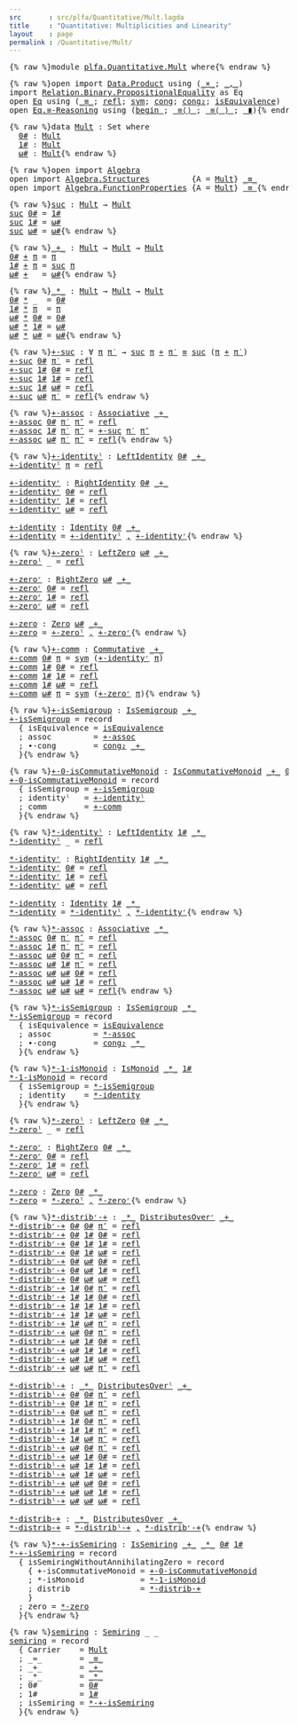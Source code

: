 ```yaml
---
src       : src/plfa/Quantitative/Mult.lagda
title     : "Quantitative: Multiplicities and Linearity"
layout    : page
permalink : /Quantitative/Mult/
---
```


<pre class="Agda">{% raw %}<a id="129" class="Keyword">module</a> <a id="136" href="{% endraw %}{{ site.baseurl }}{% link out/plfa/Quantitative/Mult.md %}{% raw %}" class="Module">plfa.Quantitative.Mult</a> <a id="159" class="Keyword">where</a>{% endraw %}</pre>

<pre class="Agda">{% raw %}<a id="190" class="Keyword">open</a> <a id="195" class="Keyword">import</a> <a id="202" href="https://agda.github.io/agda-stdlib/Data.Product.html" class="Module">Data.Product</a> <a id="215" class="Keyword">using</a> <a id="221" class="Symbol">(</a><a id="222" href="https://agda.github.io/agda-stdlib/Data.Product.html#1353" class="Function Operator">_×_</a><a id="225" class="Symbol">;</a> <a id="227" href="https://agda.github.io/agda-stdlib/Agda.Builtin.Sigma.html#139" class="InductiveConstructor Operator">_,_</a><a id="230" class="Symbol">)</a>
<a id="232" class="Keyword">import</a> <a id="239" href="https://agda.github.io/agda-stdlib/Relation.Binary.PropositionalEquality.html" class="Module">Relation.Binary.PropositionalEquality</a> <a id="277" class="Symbol">as</a> <a id="280" class="Module">Eq</a>
<a id="283" class="Keyword">open</a> <a id="288" href="https://agda.github.io/agda-stdlib/Relation.Binary.PropositionalEquality.html" class="Module">Eq</a> <a id="291" class="Keyword">using</a> <a id="297" class="Symbol">(</a><a id="298" href="https://agda.github.io/agda-stdlib/Agda.Builtin.Equality.html#83" class="Datatype Operator">_≡_</a><a id="301" class="Symbol">;</a> <a id="303" href="https://agda.github.io/agda-stdlib/Agda.Builtin.Equality.html#140" class="InductiveConstructor">refl</a><a id="307" class="Symbol">;</a> <a id="309" href="https://agda.github.io/agda-stdlib/Relation.Binary.PropositionalEquality.Core.html#838" class="Function">sym</a><a id="312" class="Symbol">;</a> <a id="314" href="https://agda.github.io/agda-stdlib/Relation.Binary.PropositionalEquality.html#1056" class="Function">cong</a><a id="318" class="Symbol">;</a> <a id="320" href="https://agda.github.io/agda-stdlib/Relation.Binary.PropositionalEquality.html#1294" class="Function">cong₂</a><a id="325" class="Symbol">;</a> <a id="327" href="https://agda.github.io/agda-stdlib/Relation.Binary.PropositionalEquality.Core.html#1246" class="Function">isEquivalence</a><a id="340" class="Symbol">)</a>
<a id="342" class="Keyword">open</a> <a id="347" href="https://agda.github.io/agda-stdlib/Relation.Binary.PropositionalEquality.html#3840" class="Module">Eq.≡-Reasoning</a> <a id="362" class="Keyword">using</a> <a id="368" class="Symbol">(</a><a id="369" href="https://agda.github.io/agda-stdlib/Relation.Binary.PropositionalEquality.html#3941" class="Function Operator">begin_</a><a id="375" class="Symbol">;</a> <a id="377" href="https://agda.github.io/agda-stdlib/Relation.Binary.PropositionalEquality.html#3999" class="Function Operator">_≡⟨⟩_</a><a id="382" class="Symbol">;</a> <a id="384" href="https://agda.github.io/agda-stdlib/Relation.Binary.PropositionalEquality.html#4058" class="Function Operator">_≡⟨_⟩_</a><a id="390" class="Symbol">;</a> <a id="392" href="https://agda.github.io/agda-stdlib/Relation.Binary.PropositionalEquality.html#4239" class="Function Operator">_∎</a><a id="394" class="Symbol">)</a>{% endraw %}</pre>

<pre class="Agda">{% raw %}<a id="421" class="Keyword">data</a> <a id="Mult"></a><a id="426" href="{% endraw %}{{ site.baseurl }}{% link out/plfa/Quantitative/Mult.md %}{% raw %}#426" class="Datatype">Mult</a> <a id="431" class="Symbol">:</a> <a id="433" class="PrimitiveType">Set</a> <a id="437" class="Keyword">where</a>
  <a id="Mult.0#"></a><a id="445" href="{% endraw %}{{ site.baseurl }}{% link out/plfa/Quantitative/Mult.md %}{% raw %}#445" class="InductiveConstructor">0#</a> <a id="448" class="Symbol">:</a> <a id="450" href="{% endraw %}{{ site.baseurl }}{% link out/plfa/Quantitative/Mult.md %}{% raw %}#426" class="Datatype">Mult</a>
  <a id="Mult.1#"></a><a id="457" href="{% endraw %}{{ site.baseurl }}{% link out/plfa/Quantitative/Mult.md %}{% raw %}#457" class="InductiveConstructor">1#</a> <a id="460" class="Symbol">:</a> <a id="462" href="{% endraw %}{{ site.baseurl }}{% link out/plfa/Quantitative/Mult.md %}{% raw %}#426" class="Datatype">Mult</a>
  <a id="Mult.ω#"></a><a id="469" href="{% endraw %}{{ site.baseurl }}{% link out/plfa/Quantitative/Mult.md %}{% raw %}#469" class="InductiveConstructor">ω#</a> <a id="472" class="Symbol">:</a> <a id="474" href="{% endraw %}{{ site.baseurl }}{% link out/plfa/Quantitative/Mult.md %}{% raw %}#426" class="Datatype">Mult</a>{% endraw %}</pre>

<pre class="Agda">{% raw %}<a id="504" class="Keyword">open</a> <a id="509" class="Keyword">import</a> <a id="516" href="https://agda.github.io/agda-stdlib/Algebra.html" class="Module">Algebra</a>
<a id="524" class="Keyword">open</a> <a id="529" class="Keyword">import</a> <a id="536" href="https://agda.github.io/agda-stdlib/Algebra.Structures.html" class="Module">Algebra.Structures</a>         <a id="563" class="Symbol">{</a><a id="564" class="Argument">A</a> <a id="566" class="Symbol">=</a> <a id="568" href="{% endraw %}{{ site.baseurl }}{% link out/plfa/Quantitative/Mult.md %}{% raw %}#426" class="Datatype">Mult</a><a id="572" class="Symbol">}</a> <a id="574" href="https://agda.github.io/agda-stdlib/Agda.Builtin.Equality.html#83" class="Datatype Operator">_≡_</a>
<a id="578" class="Keyword">open</a> <a id="583" class="Keyword">import</a> <a id="590" href="https://agda.github.io/agda-stdlib/Algebra.FunctionProperties.html" class="Module">Algebra.FunctionProperties</a> <a id="617" class="Symbol">{</a><a id="618" class="Argument">A</a> <a id="620" class="Symbol">=</a> <a id="622" href="{% endraw %}{{ site.baseurl }}{% link out/plfa/Quantitative/Mult.md %}{% raw %}#426" class="Datatype">Mult</a><a id="626" class="Symbol">}</a> <a id="628" href="https://agda.github.io/agda-stdlib/Agda.Builtin.Equality.html#83" class="Datatype Operator">_≡_</a>{% endraw %}</pre>

<pre class="Agda">{% raw %}<a id="suc"></a><a id="657" href="{% endraw %}{{ site.baseurl }}{% link out/plfa/Quantitative/Mult.md %}{% raw %}#657" class="Function">suc</a> <a id="661" class="Symbol">:</a> <a id="663" href="{% endraw %}{{ site.baseurl }}{% link out/plfa/Quantitative/Mult.md %}{% raw %}#426" class="Datatype">Mult</a> <a id="668" class="Symbol">→</a> <a id="670" href="{% endraw %}{{ site.baseurl }}{% link out/plfa/Quantitative/Mult.md %}{% raw %}#426" class="Datatype">Mult</a>
<a id="675" href="{% endraw %}{{ site.baseurl }}{% link out/plfa/Quantitative/Mult.md %}{% raw %}#657" class="Function">suc</a> <a id="679" href="{% endraw %}{{ site.baseurl }}{% link out/plfa/Quantitative/Mult.md %}{% raw %}#445" class="InductiveConstructor">0#</a> <a id="682" class="Symbol">=</a> <a id="684" href="{% endraw %}{{ site.baseurl }}{% link out/plfa/Quantitative/Mult.md %}{% raw %}#457" class="InductiveConstructor">1#</a>
<a id="687" href="{% endraw %}{{ site.baseurl }}{% link out/plfa/Quantitative/Mult.md %}{% raw %}#657" class="Function">suc</a> <a id="691" href="{% endraw %}{{ site.baseurl }}{% link out/plfa/Quantitative/Mult.md %}{% raw %}#457" class="InductiveConstructor">1#</a> <a id="694" class="Symbol">=</a> <a id="696" href="{% endraw %}{{ site.baseurl }}{% link out/plfa/Quantitative/Mult.md %}{% raw %}#469" class="InductiveConstructor">ω#</a>
<a id="699" href="{% endraw %}{{ site.baseurl }}{% link out/plfa/Quantitative/Mult.md %}{% raw %}#657" class="Function">suc</a> <a id="703" href="{% endraw %}{{ site.baseurl }}{% link out/plfa/Quantitative/Mult.md %}{% raw %}#469" class="InductiveConstructor">ω#</a> <a id="706" class="Symbol">=</a> <a id="708" href="{% endraw %}{{ site.baseurl }}{% link out/plfa/Quantitative/Mult.md %}{% raw %}#469" class="InductiveConstructor">ω#</a>{% endraw %}</pre>

<pre class="Agda">{% raw %}<a id="_+_"></a><a id="736" href="{% endraw %}{{ site.baseurl }}{% link out/plfa/Quantitative/Mult.md %}{% raw %}#736" class="Function Operator">_+_</a> <a id="740" class="Symbol">:</a> <a id="742" href="{% endraw %}{{ site.baseurl }}{% link out/plfa/Quantitative/Mult.md %}{% raw %}#426" class="Datatype">Mult</a> <a id="747" class="Symbol">→</a> <a id="749" href="{% endraw %}{{ site.baseurl }}{% link out/plfa/Quantitative/Mult.md %}{% raw %}#426" class="Datatype">Mult</a> <a id="754" class="Symbol">→</a> <a id="756" href="{% endraw %}{{ site.baseurl }}{% link out/plfa/Quantitative/Mult.md %}{% raw %}#426" class="Datatype">Mult</a>
<a id="761" href="{% endraw %}{{ site.baseurl }}{% link out/plfa/Quantitative/Mult.md %}{% raw %}#445" class="InductiveConstructor">0#</a> <a id="764" href="{% endraw %}{{ site.baseurl }}{% link out/plfa/Quantitative/Mult.md %}{% raw %}#736" class="Function Operator">+</a> <a id="766" href="{% endraw %}{{ site.baseurl }}{% link out/plfa/Quantitative/Mult.md %}{% raw %}#766" class="Bound">π</a> <a id="768" class="Symbol">=</a> <a id="770" href="{% endraw %}{{ site.baseurl }}{% link out/plfa/Quantitative/Mult.md %}{% raw %}#766" class="Bound">π</a>
<a id="772" href="{% endraw %}{{ site.baseurl }}{% link out/plfa/Quantitative/Mult.md %}{% raw %}#457" class="InductiveConstructor">1#</a> <a id="775" href="{% endraw %}{{ site.baseurl }}{% link out/plfa/Quantitative/Mult.md %}{% raw %}#736" class="Function Operator">+</a> <a id="777" href="{% endraw %}{{ site.baseurl }}{% link out/plfa/Quantitative/Mult.md %}{% raw %}#777" class="Bound">π</a> <a id="779" class="Symbol">=</a> <a id="781" href="{% endraw %}{{ site.baseurl }}{% link out/plfa/Quantitative/Mult.md %}{% raw %}#657" class="Function">suc</a> <a id="785" href="{% endraw %}{{ site.baseurl }}{% link out/plfa/Quantitative/Mult.md %}{% raw %}#777" class="Bound">π</a>
<a id="787" href="{% endraw %}{{ site.baseurl }}{% link out/plfa/Quantitative/Mult.md %}{% raw %}#469" class="InductiveConstructor">ω#</a> <a id="790" href="{% endraw %}{{ site.baseurl }}{% link out/plfa/Quantitative/Mult.md %}{% raw %}#736" class="Function Operator">+</a> <a id="792" class="Symbol">_</a> <a id="794" class="Symbol">=</a> <a id="796" href="{% endraw %}{{ site.baseurl }}{% link out/plfa/Quantitative/Mult.md %}{% raw %}#469" class="InductiveConstructor">ω#</a>{% endraw %}</pre>

<pre class="Agda">{% raw %}<a id="_*_"></a><a id="824" href="{% endraw %}{{ site.baseurl }}{% link out/plfa/Quantitative/Mult.md %}{% raw %}#824" class="Function Operator">_*_</a> <a id="828" class="Symbol">:</a> <a id="830" href="{% endraw %}{{ site.baseurl }}{% link out/plfa/Quantitative/Mult.md %}{% raw %}#426" class="Datatype">Mult</a> <a id="835" class="Symbol">→</a> <a id="837" href="{% endraw %}{{ site.baseurl }}{% link out/plfa/Quantitative/Mult.md %}{% raw %}#426" class="Datatype">Mult</a> <a id="842" class="Symbol">→</a> <a id="844" href="{% endraw %}{{ site.baseurl }}{% link out/plfa/Quantitative/Mult.md %}{% raw %}#426" class="Datatype">Mult</a>
<a id="849" href="{% endraw %}{{ site.baseurl }}{% link out/plfa/Quantitative/Mult.md %}{% raw %}#445" class="InductiveConstructor">0#</a> <a id="852" href="{% endraw %}{{ site.baseurl }}{% link out/plfa/Quantitative/Mult.md %}{% raw %}#824" class="Function Operator">*</a> <a id="854" class="Symbol">_</a>  <a id="857" class="Symbol">=</a> <a id="859" href="{% endraw %}{{ site.baseurl }}{% link out/plfa/Quantitative/Mult.md %}{% raw %}#445" class="InductiveConstructor">0#</a>
<a id="862" href="{% endraw %}{{ site.baseurl }}{% link out/plfa/Quantitative/Mult.md %}{% raw %}#457" class="InductiveConstructor">1#</a> <a id="865" href="{% endraw %}{{ site.baseurl }}{% link out/plfa/Quantitative/Mult.md %}{% raw %}#824" class="Function Operator">*</a> <a id="867" href="{% endraw %}{{ site.baseurl }}{% link out/plfa/Quantitative/Mult.md %}{% raw %}#867" class="Bound">π</a>  <a id="870" class="Symbol">=</a> <a id="872" href="{% endraw %}{{ site.baseurl }}{% link out/plfa/Quantitative/Mult.md %}{% raw %}#867" class="Bound">π</a>
<a id="874" href="{% endraw %}{{ site.baseurl }}{% link out/plfa/Quantitative/Mult.md %}{% raw %}#469" class="InductiveConstructor">ω#</a> <a id="877" href="{% endraw %}{{ site.baseurl }}{% link out/plfa/Quantitative/Mult.md %}{% raw %}#824" class="Function Operator">*</a> <a id="879" href="{% endraw %}{{ site.baseurl }}{% link out/plfa/Quantitative/Mult.md %}{% raw %}#445" class="InductiveConstructor">0#</a> <a id="882" class="Symbol">=</a> <a id="884" href="{% endraw %}{{ site.baseurl }}{% link out/plfa/Quantitative/Mult.md %}{% raw %}#445" class="InductiveConstructor">0#</a>
<a id="887" href="{% endraw %}{{ site.baseurl }}{% link out/plfa/Quantitative/Mult.md %}{% raw %}#469" class="InductiveConstructor">ω#</a> <a id="890" href="{% endraw %}{{ site.baseurl }}{% link out/plfa/Quantitative/Mult.md %}{% raw %}#824" class="Function Operator">*</a> <a id="892" href="{% endraw %}{{ site.baseurl }}{% link out/plfa/Quantitative/Mult.md %}{% raw %}#457" class="InductiveConstructor">1#</a> <a id="895" class="Symbol">=</a> <a id="897" href="{% endraw %}{{ site.baseurl }}{% link out/plfa/Quantitative/Mult.md %}{% raw %}#469" class="InductiveConstructor">ω#</a>
<a id="900" href="{% endraw %}{{ site.baseurl }}{% link out/plfa/Quantitative/Mult.md %}{% raw %}#469" class="InductiveConstructor">ω#</a> <a id="903" href="{% endraw %}{{ site.baseurl }}{% link out/plfa/Quantitative/Mult.md %}{% raw %}#824" class="Function Operator">*</a> <a id="905" href="{% endraw %}{{ site.baseurl }}{% link out/plfa/Quantitative/Mult.md %}{% raw %}#469" class="InductiveConstructor">ω#</a> <a id="908" class="Symbol">=</a> <a id="910" href="{% endraw %}{{ site.baseurl }}{% link out/plfa/Quantitative/Mult.md %}{% raw %}#469" class="InductiveConstructor">ω#</a>{% endraw %}</pre>

<pre class="Agda">{% raw %}<a id="+-suc"></a><a id="938" href="{% endraw %}{{ site.baseurl }}{% link out/plfa/Quantitative/Mult.md %}{% raw %}#938" class="Function">+-suc</a> <a id="944" class="Symbol">:</a> <a id="946" class="Symbol">∀</a> <a id="948" href="{% endraw %}{{ site.baseurl }}{% link out/plfa/Quantitative/Mult.md %}{% raw %}#948" class="Bound">π</a> <a id="950" href="{% endraw %}{{ site.baseurl }}{% link out/plfa/Quantitative/Mult.md %}{% raw %}#950" class="Bound">π′</a> <a id="953" class="Symbol">→</a> <a id="955" href="{% endraw %}{{ site.baseurl }}{% link out/plfa/Quantitative/Mult.md %}{% raw %}#657" class="Function">suc</a> <a id="959" href="{% endraw %}{{ site.baseurl }}{% link out/plfa/Quantitative/Mult.md %}{% raw %}#948" class="Bound">π</a> <a id="961" href="{% endraw %}{{ site.baseurl }}{% link out/plfa/Quantitative/Mult.md %}{% raw %}#736" class="Function Operator">+</a> <a id="963" href="{% endraw %}{{ site.baseurl }}{% link out/plfa/Quantitative/Mult.md %}{% raw %}#950" class="Bound">π′</a> <a id="966" href="https://agda.github.io/agda-stdlib/Agda.Builtin.Equality.html#83" class="Datatype Operator">≡</a> <a id="968" href="{% endraw %}{{ site.baseurl }}{% link out/plfa/Quantitative/Mult.md %}{% raw %}#657" class="Function">suc</a> <a id="972" class="Symbol">(</a><a id="973" href="{% endraw %}{{ site.baseurl }}{% link out/plfa/Quantitative/Mult.md %}{% raw %}#948" class="Bound">π</a> <a id="975" href="{% endraw %}{{ site.baseurl }}{% link out/plfa/Quantitative/Mult.md %}{% raw %}#736" class="Function Operator">+</a> <a id="977" href="{% endraw %}{{ site.baseurl }}{% link out/plfa/Quantitative/Mult.md %}{% raw %}#950" class="Bound">π′</a><a id="979" class="Symbol">)</a>
<a id="981" href="{% endraw %}{{ site.baseurl }}{% link out/plfa/Quantitative/Mult.md %}{% raw %}#938" class="Function">+-suc</a> <a id="987" href="{% endraw %}{{ site.baseurl }}{% link out/plfa/Quantitative/Mult.md %}{% raw %}#445" class="InductiveConstructor">0#</a> <a id="990" href="{% endraw %}{{ site.baseurl }}{% link out/plfa/Quantitative/Mult.md %}{% raw %}#990" class="Bound">π′</a> <a id="993" class="Symbol">=</a> <a id="995" href="https://agda.github.io/agda-stdlib/Agda.Builtin.Equality.html#140" class="InductiveConstructor">refl</a>
<a id="1000" href="{% endraw %}{{ site.baseurl }}{% link out/plfa/Quantitative/Mult.md %}{% raw %}#938" class="Function">+-suc</a> <a id="1006" href="{% endraw %}{{ site.baseurl }}{% link out/plfa/Quantitative/Mult.md %}{% raw %}#457" class="InductiveConstructor">1#</a> <a id="1009" href="{% endraw %}{{ site.baseurl }}{% link out/plfa/Quantitative/Mult.md %}{% raw %}#445" class="InductiveConstructor">0#</a> <a id="1012" class="Symbol">=</a> <a id="1014" href="https://agda.github.io/agda-stdlib/Agda.Builtin.Equality.html#140" class="InductiveConstructor">refl</a>
<a id="1019" href="{% endraw %}{{ site.baseurl }}{% link out/plfa/Quantitative/Mult.md %}{% raw %}#938" class="Function">+-suc</a> <a id="1025" href="{% endraw %}{{ site.baseurl }}{% link out/plfa/Quantitative/Mult.md %}{% raw %}#457" class="InductiveConstructor">1#</a> <a id="1028" href="{% endraw %}{{ site.baseurl }}{% link out/plfa/Quantitative/Mult.md %}{% raw %}#457" class="InductiveConstructor">1#</a> <a id="1031" class="Symbol">=</a> <a id="1033" href="https://agda.github.io/agda-stdlib/Agda.Builtin.Equality.html#140" class="InductiveConstructor">refl</a>
<a id="1038" href="{% endraw %}{{ site.baseurl }}{% link out/plfa/Quantitative/Mult.md %}{% raw %}#938" class="Function">+-suc</a> <a id="1044" href="{% endraw %}{{ site.baseurl }}{% link out/plfa/Quantitative/Mult.md %}{% raw %}#457" class="InductiveConstructor">1#</a> <a id="1047" href="{% endraw %}{{ site.baseurl }}{% link out/plfa/Quantitative/Mult.md %}{% raw %}#469" class="InductiveConstructor">ω#</a> <a id="1050" class="Symbol">=</a> <a id="1052" href="https://agda.github.io/agda-stdlib/Agda.Builtin.Equality.html#140" class="InductiveConstructor">refl</a>
<a id="1057" href="{% endraw %}{{ site.baseurl }}{% link out/plfa/Quantitative/Mult.md %}{% raw %}#938" class="Function">+-suc</a> <a id="1063" href="{% endraw %}{{ site.baseurl }}{% link out/plfa/Quantitative/Mult.md %}{% raw %}#469" class="InductiveConstructor">ω#</a> <a id="1066" href="{% endraw %}{{ site.baseurl }}{% link out/plfa/Quantitative/Mult.md %}{% raw %}#1066" class="Bound">π′</a> <a id="1069" class="Symbol">=</a> <a id="1071" href="https://agda.github.io/agda-stdlib/Agda.Builtin.Equality.html#140" class="InductiveConstructor">refl</a>{% endraw %}</pre>

<pre class="Agda">{% raw %}<a id="+-assoc"></a><a id="1101" href="{% endraw %}{{ site.baseurl }}{% link out/plfa/Quantitative/Mult.md %}{% raw %}#1101" class="Function">+-assoc</a> <a id="1109" class="Symbol">:</a> <a id="1111" href="https://agda.github.io/agda-stdlib/Algebra.FunctionProperties.html#752" class="Function">Associative</a> <a id="1123" href="{% endraw %}{{ site.baseurl }}{% link out/plfa/Quantitative/Mult.md %}{% raw %}#736" class="Function Operator">_+_</a>
<a id="1127" href="{% endraw %}{{ site.baseurl }}{% link out/plfa/Quantitative/Mult.md %}{% raw %}#1101" class="Function">+-assoc</a> <a id="1135" href="{% endraw %}{{ site.baseurl }}{% link out/plfa/Quantitative/Mult.md %}{% raw %}#445" class="InductiveConstructor">0#</a> <a id="1138" href="{% endraw %}{{ site.baseurl }}{% link out/plfa/Quantitative/Mult.md %}{% raw %}#1138" class="Bound">π′</a> <a id="1141" href="{% endraw %}{{ site.baseurl }}{% link out/plfa/Quantitative/Mult.md %}{% raw %}#1141" class="Bound">π″</a> <a id="1144" class="Symbol">=</a> <a id="1146" href="https://agda.github.io/agda-stdlib/Agda.Builtin.Equality.html#140" class="InductiveConstructor">refl</a>
<a id="1151" href="{% endraw %}{{ site.baseurl }}{% link out/plfa/Quantitative/Mult.md %}{% raw %}#1101" class="Function">+-assoc</a> <a id="1159" href="{% endraw %}{{ site.baseurl }}{% link out/plfa/Quantitative/Mult.md %}{% raw %}#457" class="InductiveConstructor">1#</a> <a id="1162" href="{% endraw %}{{ site.baseurl }}{% link out/plfa/Quantitative/Mult.md %}{% raw %}#1162" class="Bound">π′</a> <a id="1165" href="{% endraw %}{{ site.baseurl }}{% link out/plfa/Quantitative/Mult.md %}{% raw %}#1165" class="Bound">π″</a> <a id="1168" class="Symbol">=</a> <a id="1170" href="{% endraw %}{{ site.baseurl }}{% link out/plfa/Quantitative/Mult.md %}{% raw %}#938" class="Function">+-suc</a> <a id="1176" href="{% endraw %}{{ site.baseurl }}{% link out/plfa/Quantitative/Mult.md %}{% raw %}#1162" class="Bound">π′</a> <a id="1179" href="{% endraw %}{{ site.baseurl }}{% link out/plfa/Quantitative/Mult.md %}{% raw %}#1165" class="Bound">π″</a>
<a id="1182" href="{% endraw %}{{ site.baseurl }}{% link out/plfa/Quantitative/Mult.md %}{% raw %}#1101" class="Function">+-assoc</a> <a id="1190" href="{% endraw %}{{ site.baseurl }}{% link out/plfa/Quantitative/Mult.md %}{% raw %}#469" class="InductiveConstructor">ω#</a> <a id="1193" href="{% endraw %}{{ site.baseurl }}{% link out/plfa/Quantitative/Mult.md %}{% raw %}#1193" class="Bound">π′</a> <a id="1196" href="{% endraw %}{{ site.baseurl }}{% link out/plfa/Quantitative/Mult.md %}{% raw %}#1196" class="Bound">π″</a> <a id="1199" class="Symbol">=</a> <a id="1201" href="https://agda.github.io/agda-stdlib/Agda.Builtin.Equality.html#140" class="InductiveConstructor">refl</a>{% endraw %}</pre>

<pre class="Agda">{% raw %}<a id="+-identityˡ"></a><a id="1231" href="{% endraw %}{{ site.baseurl }}{% link out/plfa/Quantitative/Mult.md %}{% raw %}#1231" class="Function">+-identityˡ</a> <a id="1243" class="Symbol">:</a> <a id="1245" href="https://agda.github.io/agda-stdlib/Algebra.FunctionProperties.html#912" class="Function">LeftIdentity</a> <a id="1258" href="{% endraw %}{{ site.baseurl }}{% link out/plfa/Quantitative/Mult.md %}{% raw %}#445" class="InductiveConstructor">0#</a> <a id="1261" href="{% endraw %}{{ site.baseurl }}{% link out/plfa/Quantitative/Mult.md %}{% raw %}#736" class="Function Operator">_+_</a>
<a id="1265" href="{% endraw %}{{ site.baseurl }}{% link out/plfa/Quantitative/Mult.md %}{% raw %}#1231" class="Function">+-identityˡ</a> <a id="1277" href="{% endraw %}{{ site.baseurl }}{% link out/plfa/Quantitative/Mult.md %}{% raw %}#1277" class="Bound">π</a> <a id="1279" class="Symbol">=</a> <a id="1281" href="https://agda.github.io/agda-stdlib/Agda.Builtin.Equality.html#140" class="InductiveConstructor">refl</a>

<a id="+-identityʳ"></a><a id="1287" href="{% endraw %}{{ site.baseurl }}{% link out/plfa/Quantitative/Mult.md %}{% raw %}#1287" class="Function">+-identityʳ</a> <a id="1299" class="Symbol">:</a> <a id="1301" href="https://agda.github.io/agda-stdlib/Algebra.FunctionProperties.html#985" class="Function">RightIdentity</a> <a id="1315" href="{% endraw %}{{ site.baseurl }}{% link out/plfa/Quantitative/Mult.md %}{% raw %}#445" class="InductiveConstructor">0#</a> <a id="1318" href="{% endraw %}{{ site.baseurl }}{% link out/plfa/Quantitative/Mult.md %}{% raw %}#736" class="Function Operator">_+_</a>
<a id="1322" href="{% endraw %}{{ site.baseurl }}{% link out/plfa/Quantitative/Mult.md %}{% raw %}#1287" class="Function">+-identityʳ</a> <a id="1334" href="{% endraw %}{{ site.baseurl }}{% link out/plfa/Quantitative/Mult.md %}{% raw %}#445" class="InductiveConstructor">0#</a> <a id="1337" class="Symbol">=</a> <a id="1339" href="https://agda.github.io/agda-stdlib/Agda.Builtin.Equality.html#140" class="InductiveConstructor">refl</a>
<a id="1344" href="{% endraw %}{{ site.baseurl }}{% link out/plfa/Quantitative/Mult.md %}{% raw %}#1287" class="Function">+-identityʳ</a> <a id="1356" href="{% endraw %}{{ site.baseurl }}{% link out/plfa/Quantitative/Mult.md %}{% raw %}#457" class="InductiveConstructor">1#</a> <a id="1359" class="Symbol">=</a> <a id="1361" href="https://agda.github.io/agda-stdlib/Agda.Builtin.Equality.html#140" class="InductiveConstructor">refl</a>
<a id="1366" href="{% endraw %}{{ site.baseurl }}{% link out/plfa/Quantitative/Mult.md %}{% raw %}#1287" class="Function">+-identityʳ</a> <a id="1378" href="{% endraw %}{{ site.baseurl }}{% link out/plfa/Quantitative/Mult.md %}{% raw %}#469" class="InductiveConstructor">ω#</a> <a id="1381" class="Symbol">=</a> <a id="1383" href="https://agda.github.io/agda-stdlib/Agda.Builtin.Equality.html#140" class="InductiveConstructor">refl</a>

<a id="+-identity"></a><a id="1389" href="{% endraw %}{{ site.baseurl }}{% link out/plfa/Quantitative/Mult.md %}{% raw %}#1389" class="Function">+-identity</a> <a id="1400" class="Symbol">:</a> <a id="1402" href="https://agda.github.io/agda-stdlib/Algebra.FunctionProperties.html#1060" class="Function">Identity</a> <a id="1411" href="{% endraw %}{{ site.baseurl }}{% link out/plfa/Quantitative/Mult.md %}{% raw %}#445" class="InductiveConstructor">0#</a> <a id="1414" href="{% endraw %}{{ site.baseurl }}{% link out/plfa/Quantitative/Mult.md %}{% raw %}#736" class="Function Operator">_+_</a>
<a id="1418" href="{% endraw %}{{ site.baseurl }}{% link out/plfa/Quantitative/Mult.md %}{% raw %}#1389" class="Function">+-identity</a> <a id="1429" class="Symbol">=</a> <a id="1431" href="{% endraw %}{{ site.baseurl }}{% link out/plfa/Quantitative/Mult.md %}{% raw %}#1231" class="Function">+-identityˡ</a> <a id="1443" href="https://agda.github.io/agda-stdlib/Agda.Builtin.Sigma.html#139" class="InductiveConstructor Operator">,</a> <a id="1445" href="{% endraw %}{{ site.baseurl }}{% link out/plfa/Quantitative/Mult.md %}{% raw %}#1287" class="Function">+-identityʳ</a>{% endraw %}</pre>

<pre class="Agda">{% raw %}<a id="+-zeroˡ"></a><a id="1482" href="{% endraw %}{{ site.baseurl }}{% link out/plfa/Quantitative/Mult.md %}{% raw %}#1482" class="Function">+-zeroˡ</a> <a id="1490" class="Symbol">:</a> <a id="1492" href="https://agda.github.io/agda-stdlib/Algebra.FunctionProperties.html#1142" class="Function">LeftZero</a> <a id="1501" href="{% endraw %}{{ site.baseurl }}{% link out/plfa/Quantitative/Mult.md %}{% raw %}#469" class="InductiveConstructor">ω#</a> <a id="1504" href="{% endraw %}{{ site.baseurl }}{% link out/plfa/Quantitative/Mult.md %}{% raw %}#736" class="Function Operator">_+_</a>
<a id="1508" href="{% endraw %}{{ site.baseurl }}{% link out/plfa/Quantitative/Mult.md %}{% raw %}#1482" class="Function">+-zeroˡ</a> <a id="1516" class="Symbol">_</a> <a id="1518" class="Symbol">=</a> <a id="1520" href="https://agda.github.io/agda-stdlib/Agda.Builtin.Equality.html#140" class="InductiveConstructor">refl</a>

<a id="+-zeroʳ"></a><a id="1526" href="{% endraw %}{{ site.baseurl }}{% link out/plfa/Quantitative/Mult.md %}{% raw %}#1526" class="Function">+-zeroʳ</a> <a id="1534" class="Symbol">:</a> <a id="1536" href="https://agda.github.io/agda-stdlib/Algebra.FunctionProperties.html#1207" class="Function">RightZero</a> <a id="1546" href="{% endraw %}{{ site.baseurl }}{% link out/plfa/Quantitative/Mult.md %}{% raw %}#469" class="InductiveConstructor">ω#</a> <a id="1549" href="{% endraw %}{{ site.baseurl }}{% link out/plfa/Quantitative/Mult.md %}{% raw %}#736" class="Function Operator">_+_</a>
<a id="1553" href="{% endraw %}{{ site.baseurl }}{% link out/plfa/Quantitative/Mult.md %}{% raw %}#1526" class="Function">+-zeroʳ</a> <a id="1561" href="{% endraw %}{{ site.baseurl }}{% link out/plfa/Quantitative/Mult.md %}{% raw %}#445" class="InductiveConstructor">0#</a> <a id="1564" class="Symbol">=</a> <a id="1566" href="https://agda.github.io/agda-stdlib/Agda.Builtin.Equality.html#140" class="InductiveConstructor">refl</a>
<a id="1571" href="{% endraw %}{{ site.baseurl }}{% link out/plfa/Quantitative/Mult.md %}{% raw %}#1526" class="Function">+-zeroʳ</a> <a id="1579" href="{% endraw %}{{ site.baseurl }}{% link out/plfa/Quantitative/Mult.md %}{% raw %}#457" class="InductiveConstructor">1#</a> <a id="1582" class="Symbol">=</a> <a id="1584" href="https://agda.github.io/agda-stdlib/Agda.Builtin.Equality.html#140" class="InductiveConstructor">refl</a>
<a id="1589" href="{% endraw %}{{ site.baseurl }}{% link out/plfa/Quantitative/Mult.md %}{% raw %}#1526" class="Function">+-zeroʳ</a> <a id="1597" href="{% endraw %}{{ site.baseurl }}{% link out/plfa/Quantitative/Mult.md %}{% raw %}#469" class="InductiveConstructor">ω#</a> <a id="1600" class="Symbol">=</a> <a id="1602" href="https://agda.github.io/agda-stdlib/Agda.Builtin.Equality.html#140" class="InductiveConstructor">refl</a>

<a id="+-zero"></a><a id="1608" href="{% endraw %}{{ site.baseurl }}{% link out/plfa/Quantitative/Mult.md %}{% raw %}#1608" class="Function">+-zero</a> <a id="1615" class="Symbol">:</a> <a id="1617" href="https://agda.github.io/agda-stdlib/Algebra.FunctionProperties.html#1274" class="Function">Zero</a> <a id="1622" href="{% endraw %}{{ site.baseurl }}{% link out/plfa/Quantitative/Mult.md %}{% raw %}#469" class="InductiveConstructor">ω#</a> <a id="1625" href="{% endraw %}{{ site.baseurl }}{% link out/plfa/Quantitative/Mult.md %}{% raw %}#736" class="Function Operator">_+_</a>
<a id="1629" href="{% endraw %}{{ site.baseurl }}{% link out/plfa/Quantitative/Mult.md %}{% raw %}#1608" class="Function">+-zero</a> <a id="1636" class="Symbol">=</a> <a id="1638" href="{% endraw %}{{ site.baseurl }}{% link out/plfa/Quantitative/Mult.md %}{% raw %}#1482" class="Function">+-zeroˡ</a> <a id="1646" href="https://agda.github.io/agda-stdlib/Agda.Builtin.Sigma.html#139" class="InductiveConstructor Operator">,</a> <a id="1648" href="{% endraw %}{{ site.baseurl }}{% link out/plfa/Quantitative/Mult.md %}{% raw %}#1526" class="Function">+-zeroʳ</a>{% endraw %}</pre>

<pre class="Agda">{% raw %}<a id="+-comm"></a><a id="1681" href="{% endraw %}{{ site.baseurl }}{% link out/plfa/Quantitative/Mult.md %}{% raw %}#1681" class="Function">+-comm</a> <a id="1688" class="Symbol">:</a> <a id="1690" href="https://agda.github.io/agda-stdlib/Algebra.FunctionProperties.html#839" class="Function">Commutative</a> <a id="1702" href="{% endraw %}{{ site.baseurl }}{% link out/plfa/Quantitative/Mult.md %}{% raw %}#736" class="Function Operator">_+_</a>
<a id="1706" href="{% endraw %}{{ site.baseurl }}{% link out/plfa/Quantitative/Mult.md %}{% raw %}#1681" class="Function">+-comm</a> <a id="1713" href="{% endraw %}{{ site.baseurl }}{% link out/plfa/Quantitative/Mult.md %}{% raw %}#445" class="InductiveConstructor">0#</a> <a id="1716" href="{% endraw %}{{ site.baseurl }}{% link out/plfa/Quantitative/Mult.md %}{% raw %}#1716" class="Bound">π</a> <a id="1718" class="Symbol">=</a> <a id="1720" href="https://agda.github.io/agda-stdlib/Relation.Binary.PropositionalEquality.Core.html#838" class="Function">sym</a> <a id="1724" class="Symbol">(</a><a id="1725" href="{% endraw %}{{ site.baseurl }}{% link out/plfa/Quantitative/Mult.md %}{% raw %}#1287" class="Function">+-identityʳ</a> <a id="1737" href="{% endraw %}{{ site.baseurl }}{% link out/plfa/Quantitative/Mult.md %}{% raw %}#1716" class="Bound">π</a><a id="1738" class="Symbol">)</a>
<a id="1740" href="{% endraw %}{{ site.baseurl }}{% link out/plfa/Quantitative/Mult.md %}{% raw %}#1681" class="Function">+-comm</a> <a id="1747" href="{% endraw %}{{ site.baseurl }}{% link out/plfa/Quantitative/Mult.md %}{% raw %}#457" class="InductiveConstructor">1#</a> <a id="1750" href="{% endraw %}{{ site.baseurl }}{% link out/plfa/Quantitative/Mult.md %}{% raw %}#445" class="InductiveConstructor">0#</a> <a id="1753" class="Symbol">=</a> <a id="1755" href="https://agda.github.io/agda-stdlib/Agda.Builtin.Equality.html#140" class="InductiveConstructor">refl</a>
<a id="1760" href="{% endraw %}{{ site.baseurl }}{% link out/plfa/Quantitative/Mult.md %}{% raw %}#1681" class="Function">+-comm</a> <a id="1767" href="{% endraw %}{{ site.baseurl }}{% link out/plfa/Quantitative/Mult.md %}{% raw %}#457" class="InductiveConstructor">1#</a> <a id="1770" href="{% endraw %}{{ site.baseurl }}{% link out/plfa/Quantitative/Mult.md %}{% raw %}#457" class="InductiveConstructor">1#</a> <a id="1773" class="Symbol">=</a> <a id="1775" href="https://agda.github.io/agda-stdlib/Agda.Builtin.Equality.html#140" class="InductiveConstructor">refl</a>
<a id="1780" href="{% endraw %}{{ site.baseurl }}{% link out/plfa/Quantitative/Mult.md %}{% raw %}#1681" class="Function">+-comm</a> <a id="1787" href="{% endraw %}{{ site.baseurl }}{% link out/plfa/Quantitative/Mult.md %}{% raw %}#457" class="InductiveConstructor">1#</a> <a id="1790" href="{% endraw %}{{ site.baseurl }}{% link out/plfa/Quantitative/Mult.md %}{% raw %}#469" class="InductiveConstructor">ω#</a> <a id="1793" class="Symbol">=</a> <a id="1795" href="https://agda.github.io/agda-stdlib/Agda.Builtin.Equality.html#140" class="InductiveConstructor">refl</a>
<a id="1800" href="{% endraw %}{{ site.baseurl }}{% link out/plfa/Quantitative/Mult.md %}{% raw %}#1681" class="Function">+-comm</a> <a id="1807" href="{% endraw %}{{ site.baseurl }}{% link out/plfa/Quantitative/Mult.md %}{% raw %}#469" class="InductiveConstructor">ω#</a> <a id="1810" href="{% endraw %}{{ site.baseurl }}{% link out/plfa/Quantitative/Mult.md %}{% raw %}#1810" class="Bound">π</a> <a id="1812" class="Symbol">=</a> <a id="1814" href="https://agda.github.io/agda-stdlib/Relation.Binary.PropositionalEquality.Core.html#838" class="Function">sym</a> <a id="1818" class="Symbol">(</a><a id="1819" href="{% endraw %}{{ site.baseurl }}{% link out/plfa/Quantitative/Mult.md %}{% raw %}#1526" class="Function">+-zeroʳ</a> <a id="1827" href="{% endraw %}{{ site.baseurl }}{% link out/plfa/Quantitative/Mult.md %}{% raw %}#1810" class="Bound">π</a><a id="1828" class="Symbol">)</a>{% endraw %}</pre>

<pre class="Agda">{% raw %}<a id="+-isSemigroup"></a><a id="1855" href="{% endraw %}{{ site.baseurl }}{% link out/plfa/Quantitative/Mult.md %}{% raw %}#1855" class="Function">+-isSemigroup</a> <a id="1869" class="Symbol">:</a> <a id="1871" href="https://agda.github.io/agda-stdlib/Algebra.Structures.html#744" class="Record">IsSemigroup</a> <a id="1883" href="{% endraw %}{{ site.baseurl }}{% link out/plfa/Quantitative/Mult.md %}{% raw %}#736" class="Function Operator">_+_</a>
<a id="1887" href="{% endraw %}{{ site.baseurl }}{% link out/plfa/Quantitative/Mult.md %}{% raw %}#1855" class="Function">+-isSemigroup</a> <a id="1901" class="Symbol">=</a> <a id="1903" class="Keyword">record</a>
  <a id="1912" class="Symbol">{</a> <a id="1914" class="Field">isEquivalence</a> <a id="1928" class="Symbol">=</a> <a id="1930" href="https://agda.github.io/agda-stdlib/Relation.Binary.PropositionalEquality.Core.html#1246" class="Function">isEquivalence</a>
  <a id="1946" class="Symbol">;</a> <a id="1948" class="Field">assoc</a>         <a id="1962" class="Symbol">=</a> <a id="1964" href="{% endraw %}{{ site.baseurl }}{% link out/plfa/Quantitative/Mult.md %}{% raw %}#1101" class="Function">+-assoc</a>
  <a id="1974" class="Symbol">;</a> <a id="1976" class="Field">∙-cong</a>        <a id="1990" class="Symbol">=</a> <a id="1992" href="https://agda.github.io/agda-stdlib/Relation.Binary.PropositionalEquality.html#1294" class="Function">cong₂</a> <a id="1998" href="{% endraw %}{{ site.baseurl }}{% link out/plfa/Quantitative/Mult.md %}{% raw %}#736" class="Function Operator">_+_</a>
  <a id="2004" class="Symbol">}</a>{% endraw %}</pre>

<pre class="Agda">{% raw %}<a id="+-0-isCommutativeMonoid"></a><a id="2031" href="{% endraw %}{{ site.baseurl }}{% link out/plfa/Quantitative/Mult.md %}{% raw %}#2031" class="Function">+-0-isCommutativeMonoid</a> <a id="2055" class="Symbol">:</a> <a id="2057" href="https://agda.github.io/agda-stdlib/Algebra.Structures.html#1629" class="Record">IsCommutativeMonoid</a> <a id="2077" href="{% endraw %}{{ site.baseurl }}{% link out/plfa/Quantitative/Mult.md %}{% raw %}#736" class="Function Operator">_+_</a> <a id="2081" href="{% endraw %}{{ site.baseurl }}{% link out/plfa/Quantitative/Mult.md %}{% raw %}#445" class="InductiveConstructor">0#</a>
<a id="2084" href="{% endraw %}{{ site.baseurl }}{% link out/plfa/Quantitative/Mult.md %}{% raw %}#2031" class="Function">+-0-isCommutativeMonoid</a> <a id="2108" class="Symbol">=</a> <a id="2110" class="Keyword">record</a>
  <a id="2119" class="Symbol">{</a> <a id="2121" class="Field">isSemigroup</a> <a id="2133" class="Symbol">=</a> <a id="2135" href="{% endraw %}{{ site.baseurl }}{% link out/plfa/Quantitative/Mult.md %}{% raw %}#1855" class="Function">+-isSemigroup</a>
  <a id="2151" class="Symbol">;</a> <a id="2153" class="Field">identityˡ</a>   <a id="2165" class="Symbol">=</a> <a id="2167" href="{% endraw %}{{ site.baseurl }}{% link out/plfa/Quantitative/Mult.md %}{% raw %}#1231" class="Function">+-identityˡ</a>
  <a id="2181" class="Symbol">;</a> <a id="2183" class="Field">comm</a>        <a id="2195" class="Symbol">=</a> <a id="2197" href="{% endraw %}{{ site.baseurl }}{% link out/plfa/Quantitative/Mult.md %}{% raw %}#1681" class="Function">+-comm</a>
  <a id="2206" class="Symbol">}</a>{% endraw %}</pre>

<pre class="Agda">{% raw %}<a id="*-identityˡ"></a><a id="2233" href="{% endraw %}{{ site.baseurl }}{% link out/plfa/Quantitative/Mult.md %}{% raw %}#2233" class="Function">*-identityˡ</a> <a id="2245" class="Symbol">:</a> <a id="2247" href="https://agda.github.io/agda-stdlib/Algebra.FunctionProperties.html#912" class="Function">LeftIdentity</a> <a id="2260" href="{% endraw %}{{ site.baseurl }}{% link out/plfa/Quantitative/Mult.md %}{% raw %}#457" class="InductiveConstructor">1#</a> <a id="2263" href="{% endraw %}{{ site.baseurl }}{% link out/plfa/Quantitative/Mult.md %}{% raw %}#824" class="Function Operator">_*_</a>
<a id="2267" href="{% endraw %}{{ site.baseurl }}{% link out/plfa/Quantitative/Mult.md %}{% raw %}#2233" class="Function">*-identityˡ</a> <a id="2279" class="Symbol">_</a> <a id="2281" class="Symbol">=</a> <a id="2283" href="https://agda.github.io/agda-stdlib/Agda.Builtin.Equality.html#140" class="InductiveConstructor">refl</a>

<a id="*-identityʳ"></a><a id="2289" href="{% endraw %}{{ site.baseurl }}{% link out/plfa/Quantitative/Mult.md %}{% raw %}#2289" class="Function">*-identityʳ</a> <a id="2301" class="Symbol">:</a> <a id="2303" href="https://agda.github.io/agda-stdlib/Algebra.FunctionProperties.html#985" class="Function">RightIdentity</a> <a id="2317" href="{% endraw %}{{ site.baseurl }}{% link out/plfa/Quantitative/Mult.md %}{% raw %}#457" class="InductiveConstructor">1#</a> <a id="2320" href="{% endraw %}{{ site.baseurl }}{% link out/plfa/Quantitative/Mult.md %}{% raw %}#824" class="Function Operator">_*_</a>
<a id="2324" href="{% endraw %}{{ site.baseurl }}{% link out/plfa/Quantitative/Mult.md %}{% raw %}#2289" class="Function">*-identityʳ</a> <a id="2336" href="{% endraw %}{{ site.baseurl }}{% link out/plfa/Quantitative/Mult.md %}{% raw %}#445" class="InductiveConstructor">0#</a> <a id="2339" class="Symbol">=</a> <a id="2341" href="https://agda.github.io/agda-stdlib/Agda.Builtin.Equality.html#140" class="InductiveConstructor">refl</a>
<a id="2346" href="{% endraw %}{{ site.baseurl }}{% link out/plfa/Quantitative/Mult.md %}{% raw %}#2289" class="Function">*-identityʳ</a> <a id="2358" href="{% endraw %}{{ site.baseurl }}{% link out/plfa/Quantitative/Mult.md %}{% raw %}#457" class="InductiveConstructor">1#</a> <a id="2361" class="Symbol">=</a> <a id="2363" href="https://agda.github.io/agda-stdlib/Agda.Builtin.Equality.html#140" class="InductiveConstructor">refl</a>
<a id="2368" href="{% endraw %}{{ site.baseurl }}{% link out/plfa/Quantitative/Mult.md %}{% raw %}#2289" class="Function">*-identityʳ</a> <a id="2380" href="{% endraw %}{{ site.baseurl }}{% link out/plfa/Quantitative/Mult.md %}{% raw %}#469" class="InductiveConstructor">ω#</a> <a id="2383" class="Symbol">=</a> <a id="2385" href="https://agda.github.io/agda-stdlib/Agda.Builtin.Equality.html#140" class="InductiveConstructor">refl</a>

<a id="*-identity"></a><a id="2391" href="{% endraw %}{{ site.baseurl }}{% link out/plfa/Quantitative/Mult.md %}{% raw %}#2391" class="Function">*-identity</a> <a id="2402" class="Symbol">:</a> <a id="2404" href="https://agda.github.io/agda-stdlib/Algebra.FunctionProperties.html#1060" class="Function">Identity</a> <a id="2413" href="{% endraw %}{{ site.baseurl }}{% link out/plfa/Quantitative/Mult.md %}{% raw %}#457" class="InductiveConstructor">1#</a> <a id="2416" href="{% endraw %}{{ site.baseurl }}{% link out/plfa/Quantitative/Mult.md %}{% raw %}#824" class="Function Operator">_*_</a>
<a id="2420" href="{% endraw %}{{ site.baseurl }}{% link out/plfa/Quantitative/Mult.md %}{% raw %}#2391" class="Function">*-identity</a> <a id="2431" class="Symbol">=</a> <a id="2433" href="{% endraw %}{{ site.baseurl }}{% link out/plfa/Quantitative/Mult.md %}{% raw %}#2233" class="Function">*-identityˡ</a> <a id="2445" href="https://agda.github.io/agda-stdlib/Agda.Builtin.Sigma.html#139" class="InductiveConstructor Operator">,</a> <a id="2447" href="{% endraw %}{{ site.baseurl }}{% link out/plfa/Quantitative/Mult.md %}{% raw %}#2289" class="Function">*-identityʳ</a>{% endraw %}</pre>

<pre class="Agda">{% raw %}<a id="*-assoc"></a><a id="2484" href="{% endraw %}{{ site.baseurl }}{% link out/plfa/Quantitative/Mult.md %}{% raw %}#2484" class="Function">*-assoc</a> <a id="2492" class="Symbol">:</a> <a id="2494" href="https://agda.github.io/agda-stdlib/Algebra.FunctionProperties.html#752" class="Function">Associative</a> <a id="2506" href="{% endraw %}{{ site.baseurl }}{% link out/plfa/Quantitative/Mult.md %}{% raw %}#824" class="Function Operator">_*_</a>
<a id="2510" href="{% endraw %}{{ site.baseurl }}{% link out/plfa/Quantitative/Mult.md %}{% raw %}#2484" class="Function">*-assoc</a> <a id="2518" href="{% endraw %}{{ site.baseurl }}{% link out/plfa/Quantitative/Mult.md %}{% raw %}#445" class="InductiveConstructor">0#</a> <a id="2521" href="{% endraw %}{{ site.baseurl }}{% link out/plfa/Quantitative/Mult.md %}{% raw %}#2521" class="Bound">π′</a> <a id="2524" href="{% endraw %}{{ site.baseurl }}{% link out/plfa/Quantitative/Mult.md %}{% raw %}#2524" class="Bound">π″</a> <a id="2527" class="Symbol">=</a> <a id="2529" href="https://agda.github.io/agda-stdlib/Agda.Builtin.Equality.html#140" class="InductiveConstructor">refl</a>
<a id="2534" href="{% endraw %}{{ site.baseurl }}{% link out/plfa/Quantitative/Mult.md %}{% raw %}#2484" class="Function">*-assoc</a> <a id="2542" href="{% endraw %}{{ site.baseurl }}{% link out/plfa/Quantitative/Mult.md %}{% raw %}#457" class="InductiveConstructor">1#</a> <a id="2545" href="{% endraw %}{{ site.baseurl }}{% link out/plfa/Quantitative/Mult.md %}{% raw %}#2545" class="Bound">π′</a> <a id="2548" href="{% endraw %}{{ site.baseurl }}{% link out/plfa/Quantitative/Mult.md %}{% raw %}#2548" class="Bound">π″</a> <a id="2551" class="Symbol">=</a> <a id="2553" href="https://agda.github.io/agda-stdlib/Agda.Builtin.Equality.html#140" class="InductiveConstructor">refl</a>
<a id="2558" href="{% endraw %}{{ site.baseurl }}{% link out/plfa/Quantitative/Mult.md %}{% raw %}#2484" class="Function">*-assoc</a> <a id="2566" href="{% endraw %}{{ site.baseurl }}{% link out/plfa/Quantitative/Mult.md %}{% raw %}#469" class="InductiveConstructor">ω#</a> <a id="2569" href="{% endraw %}{{ site.baseurl }}{% link out/plfa/Quantitative/Mult.md %}{% raw %}#445" class="InductiveConstructor">0#</a> <a id="2572" href="{% endraw %}{{ site.baseurl }}{% link out/plfa/Quantitative/Mult.md %}{% raw %}#2572" class="Bound">π″</a> <a id="2575" class="Symbol">=</a> <a id="2577" href="https://agda.github.io/agda-stdlib/Agda.Builtin.Equality.html#140" class="InductiveConstructor">refl</a>
<a id="2582" href="{% endraw %}{{ site.baseurl }}{% link out/plfa/Quantitative/Mult.md %}{% raw %}#2484" class="Function">*-assoc</a> <a id="2590" href="{% endraw %}{{ site.baseurl }}{% link out/plfa/Quantitative/Mult.md %}{% raw %}#469" class="InductiveConstructor">ω#</a> <a id="2593" href="{% endraw %}{{ site.baseurl }}{% link out/plfa/Quantitative/Mult.md %}{% raw %}#457" class="InductiveConstructor">1#</a> <a id="2596" href="{% endraw %}{{ site.baseurl }}{% link out/plfa/Quantitative/Mult.md %}{% raw %}#2596" class="Bound">π″</a> <a id="2599" class="Symbol">=</a> <a id="2601" href="https://agda.github.io/agda-stdlib/Agda.Builtin.Equality.html#140" class="InductiveConstructor">refl</a>
<a id="2606" href="{% endraw %}{{ site.baseurl }}{% link out/plfa/Quantitative/Mult.md %}{% raw %}#2484" class="Function">*-assoc</a> <a id="2614" href="{% endraw %}{{ site.baseurl }}{% link out/plfa/Quantitative/Mult.md %}{% raw %}#469" class="InductiveConstructor">ω#</a> <a id="2617" href="{% endraw %}{{ site.baseurl }}{% link out/plfa/Quantitative/Mult.md %}{% raw %}#469" class="InductiveConstructor">ω#</a> <a id="2620" href="{% endraw %}{{ site.baseurl }}{% link out/plfa/Quantitative/Mult.md %}{% raw %}#445" class="InductiveConstructor">0#</a> <a id="2623" class="Symbol">=</a> <a id="2625" href="https://agda.github.io/agda-stdlib/Agda.Builtin.Equality.html#140" class="InductiveConstructor">refl</a>
<a id="2630" href="{% endraw %}{{ site.baseurl }}{% link out/plfa/Quantitative/Mult.md %}{% raw %}#2484" class="Function">*-assoc</a> <a id="2638" href="{% endraw %}{{ site.baseurl }}{% link out/plfa/Quantitative/Mult.md %}{% raw %}#469" class="InductiveConstructor">ω#</a> <a id="2641" href="{% endraw %}{{ site.baseurl }}{% link out/plfa/Quantitative/Mult.md %}{% raw %}#469" class="InductiveConstructor">ω#</a> <a id="2644" href="{% endraw %}{{ site.baseurl }}{% link out/plfa/Quantitative/Mult.md %}{% raw %}#457" class="InductiveConstructor">1#</a> <a id="2647" class="Symbol">=</a> <a id="2649" href="https://agda.github.io/agda-stdlib/Agda.Builtin.Equality.html#140" class="InductiveConstructor">refl</a>
<a id="2654" href="{% endraw %}{{ site.baseurl }}{% link out/plfa/Quantitative/Mult.md %}{% raw %}#2484" class="Function">*-assoc</a> <a id="2662" href="{% endraw %}{{ site.baseurl }}{% link out/plfa/Quantitative/Mult.md %}{% raw %}#469" class="InductiveConstructor">ω#</a> <a id="2665" href="{% endraw %}{{ site.baseurl }}{% link out/plfa/Quantitative/Mult.md %}{% raw %}#469" class="InductiveConstructor">ω#</a> <a id="2668" href="{% endraw %}{{ site.baseurl }}{% link out/plfa/Quantitative/Mult.md %}{% raw %}#469" class="InductiveConstructor">ω#</a> <a id="2671" class="Symbol">=</a> <a id="2673" href="https://agda.github.io/agda-stdlib/Agda.Builtin.Equality.html#140" class="InductiveConstructor">refl</a>{% endraw %}</pre>

<pre class="Agda">{% raw %}<a id="*-isSemigroup"></a><a id="2703" href="{% endraw %}{{ site.baseurl }}{% link out/plfa/Quantitative/Mult.md %}{% raw %}#2703" class="Function">*-isSemigroup</a> <a id="2717" class="Symbol">:</a> <a id="2719" href="https://agda.github.io/agda-stdlib/Algebra.Structures.html#744" class="Record">IsSemigroup</a> <a id="2731" href="{% endraw %}{{ site.baseurl }}{% link out/plfa/Quantitative/Mult.md %}{% raw %}#824" class="Function Operator">_*_</a>
<a id="2735" href="{% endraw %}{{ site.baseurl }}{% link out/plfa/Quantitative/Mult.md %}{% raw %}#2703" class="Function">*-isSemigroup</a> <a id="2749" class="Symbol">=</a> <a id="2751" class="Keyword">record</a>
  <a id="2760" class="Symbol">{</a> <a id="2762" class="Field">isEquivalence</a> <a id="2776" class="Symbol">=</a> <a id="2778" href="https://agda.github.io/agda-stdlib/Relation.Binary.PropositionalEquality.Core.html#1246" class="Function">isEquivalence</a>
  <a id="2794" class="Symbol">;</a> <a id="2796" class="Field">assoc</a>         <a id="2810" class="Symbol">=</a> <a id="2812" href="{% endraw %}{{ site.baseurl }}{% link out/plfa/Quantitative/Mult.md %}{% raw %}#2484" class="Function">*-assoc</a>
  <a id="2822" class="Symbol">;</a> <a id="2824" class="Field">∙-cong</a>        <a id="2838" class="Symbol">=</a> <a id="2840" href="https://agda.github.io/agda-stdlib/Relation.Binary.PropositionalEquality.html#1294" class="Function">cong₂</a> <a id="2846" href="{% endraw %}{{ site.baseurl }}{% link out/plfa/Quantitative/Mult.md %}{% raw %}#824" class="Function Operator">_*_</a>
  <a id="2852" class="Symbol">}</a>{% endraw %}</pre>

<pre class="Agda">{% raw %}<a id="*-1-isMonoid"></a><a id="2879" href="{% endraw %}{{ site.baseurl }}{% link out/plfa/Quantitative/Mult.md %}{% raw %}#2879" class="Function">*-1-isMonoid</a> <a id="2892" class="Symbol">:</a> <a id="2894" href="https://agda.github.io/agda-stdlib/Algebra.Structures.html#1339" class="Record">IsMonoid</a> <a id="2903" href="{% endraw %}{{ site.baseurl }}{% link out/plfa/Quantitative/Mult.md %}{% raw %}#824" class="Function Operator">_*_</a> <a id="2907" href="{% endraw %}{{ site.baseurl }}{% link out/plfa/Quantitative/Mult.md %}{% raw %}#457" class="InductiveConstructor">1#</a>
<a id="2910" href="{% endraw %}{{ site.baseurl }}{% link out/plfa/Quantitative/Mult.md %}{% raw %}#2879" class="Function">*-1-isMonoid</a> <a id="2923" class="Symbol">=</a> <a id="2925" class="Keyword">record</a>
  <a id="2934" class="Symbol">{</a> <a id="2936" class="Field">isSemigroup</a> <a id="2948" class="Symbol">=</a> <a id="2950" href="{% endraw %}{{ site.baseurl }}{% link out/plfa/Quantitative/Mult.md %}{% raw %}#2703" class="Function">*-isSemigroup</a>
  <a id="2966" class="Symbol">;</a> <a id="2968" class="Field">identity</a>    <a id="2980" class="Symbol">=</a> <a id="2982" href="{% endraw %}{{ site.baseurl }}{% link out/plfa/Quantitative/Mult.md %}{% raw %}#2391" class="Function">*-identity</a>
  <a id="2995" class="Symbol">}</a>{% endraw %}</pre>


<pre class="Agda">{% raw %}<a id="*-zeroˡ"></a><a id="3023" href="{% endraw %}{{ site.baseurl }}{% link out/plfa/Quantitative/Mult.md %}{% raw %}#3023" class="Function">*-zeroˡ</a> <a id="3031" class="Symbol">:</a> <a id="3033" href="https://agda.github.io/agda-stdlib/Algebra.FunctionProperties.html#1142" class="Function">LeftZero</a> <a id="3042" href="{% endraw %}{{ site.baseurl }}{% link out/plfa/Quantitative/Mult.md %}{% raw %}#445" class="InductiveConstructor">0#</a> <a id="3045" href="{% endraw %}{{ site.baseurl }}{% link out/plfa/Quantitative/Mult.md %}{% raw %}#824" class="Function Operator">_*_</a>
<a id="3049" href="{% endraw %}{{ site.baseurl }}{% link out/plfa/Quantitative/Mult.md %}{% raw %}#3023" class="Function">*-zeroˡ</a> <a id="3057" class="Symbol">_</a> <a id="3059" class="Symbol">=</a> <a id="3061" href="https://agda.github.io/agda-stdlib/Agda.Builtin.Equality.html#140" class="InductiveConstructor">refl</a>

<a id="*-zeroʳ"></a><a id="3067" href="{% endraw %}{{ site.baseurl }}{% link out/plfa/Quantitative/Mult.md %}{% raw %}#3067" class="Function">*-zeroʳ</a> <a id="3075" class="Symbol">:</a> <a id="3077" href="https://agda.github.io/agda-stdlib/Algebra.FunctionProperties.html#1207" class="Function">RightZero</a> <a id="3087" href="{% endraw %}{{ site.baseurl }}{% link out/plfa/Quantitative/Mult.md %}{% raw %}#445" class="InductiveConstructor">0#</a> <a id="3090" href="{% endraw %}{{ site.baseurl }}{% link out/plfa/Quantitative/Mult.md %}{% raw %}#824" class="Function Operator">_*_</a>
<a id="3094" href="{% endraw %}{{ site.baseurl }}{% link out/plfa/Quantitative/Mult.md %}{% raw %}#3067" class="Function">*-zeroʳ</a> <a id="3102" href="{% endraw %}{{ site.baseurl }}{% link out/plfa/Quantitative/Mult.md %}{% raw %}#445" class="InductiveConstructor">0#</a> <a id="3105" class="Symbol">=</a> <a id="3107" href="https://agda.github.io/agda-stdlib/Agda.Builtin.Equality.html#140" class="InductiveConstructor">refl</a>
<a id="3112" href="{% endraw %}{{ site.baseurl }}{% link out/plfa/Quantitative/Mult.md %}{% raw %}#3067" class="Function">*-zeroʳ</a> <a id="3120" href="{% endraw %}{{ site.baseurl }}{% link out/plfa/Quantitative/Mult.md %}{% raw %}#457" class="InductiveConstructor">1#</a> <a id="3123" class="Symbol">=</a> <a id="3125" href="https://agda.github.io/agda-stdlib/Agda.Builtin.Equality.html#140" class="InductiveConstructor">refl</a>
<a id="3130" href="{% endraw %}{{ site.baseurl }}{% link out/plfa/Quantitative/Mult.md %}{% raw %}#3067" class="Function">*-zeroʳ</a> <a id="3138" href="{% endraw %}{{ site.baseurl }}{% link out/plfa/Quantitative/Mult.md %}{% raw %}#469" class="InductiveConstructor">ω#</a> <a id="3141" class="Symbol">=</a> <a id="3143" href="https://agda.github.io/agda-stdlib/Agda.Builtin.Equality.html#140" class="InductiveConstructor">refl</a>

<a id="*-zero"></a><a id="3149" href="{% endraw %}{{ site.baseurl }}{% link out/plfa/Quantitative/Mult.md %}{% raw %}#3149" class="Function">*-zero</a> <a id="3156" class="Symbol">:</a> <a id="3158" href="https://agda.github.io/agda-stdlib/Algebra.FunctionProperties.html#1274" class="Function">Zero</a> <a id="3163" href="{% endraw %}{{ site.baseurl }}{% link out/plfa/Quantitative/Mult.md %}{% raw %}#445" class="InductiveConstructor">0#</a> <a id="3166" href="{% endraw %}{{ site.baseurl }}{% link out/plfa/Quantitative/Mult.md %}{% raw %}#824" class="Function Operator">_*_</a>
<a id="3170" href="{% endraw %}{{ site.baseurl }}{% link out/plfa/Quantitative/Mult.md %}{% raw %}#3149" class="Function">*-zero</a> <a id="3177" class="Symbol">=</a> <a id="3179" href="{% endraw %}{{ site.baseurl }}{% link out/plfa/Quantitative/Mult.md %}{% raw %}#3023" class="Function">*-zeroˡ</a> <a id="3187" href="https://agda.github.io/agda-stdlib/Agda.Builtin.Sigma.html#139" class="InductiveConstructor Operator">,</a> <a id="3189" href="{% endraw %}{{ site.baseurl }}{% link out/plfa/Quantitative/Mult.md %}{% raw %}#3067" class="Function">*-zeroʳ</a>{% endraw %}</pre>

<pre class="Agda">{% raw %}<a id="*-distribʳ-+"></a><a id="3222" href="{% endraw %}{{ site.baseurl }}{% link out/plfa/Quantitative/Mult.md %}{% raw %}#3222" class="Function">*-distribʳ-+</a> <a id="3235" class="Symbol">:</a> <a id="3237" href="{% endraw %}{{ site.baseurl }}{% link out/plfa/Quantitative/Mult.md %}{% raw %}#824" class="Function Operator">_*_</a> <a id="3241" href="https://agda.github.io/agda-stdlib/Algebra.FunctionProperties.html#1732" class="Function Operator">DistributesOverʳ</a> <a id="3258" href="{% endraw %}{{ site.baseurl }}{% link out/plfa/Quantitative/Mult.md %}{% raw %}#736" class="Function Operator">_+_</a>
<a id="3262" href="{% endraw %}{{ site.baseurl }}{% link out/plfa/Quantitative/Mult.md %}{% raw %}#3222" class="Function">*-distribʳ-+</a> <a id="3275" href="{% endraw %}{{ site.baseurl }}{% link out/plfa/Quantitative/Mult.md %}{% raw %}#445" class="InductiveConstructor">0#</a> <a id="3278" href="{% endraw %}{{ site.baseurl }}{% link out/plfa/Quantitative/Mult.md %}{% raw %}#445" class="InductiveConstructor">0#</a> <a id="3281" href="{% endraw %}{{ site.baseurl }}{% link out/plfa/Quantitative/Mult.md %}{% raw %}#3281" class="Bound">π″</a> <a id="3284" class="Symbol">=</a> <a id="3286" href="https://agda.github.io/agda-stdlib/Agda.Builtin.Equality.html#140" class="InductiveConstructor">refl</a>
<a id="3291" href="{% endraw %}{{ site.baseurl }}{% link out/plfa/Quantitative/Mult.md %}{% raw %}#3222" class="Function">*-distribʳ-+</a> <a id="3304" href="{% endraw %}{{ site.baseurl }}{% link out/plfa/Quantitative/Mult.md %}{% raw %}#445" class="InductiveConstructor">0#</a> <a id="3307" href="{% endraw %}{{ site.baseurl }}{% link out/plfa/Quantitative/Mult.md %}{% raw %}#457" class="InductiveConstructor">1#</a> <a id="3310" href="{% endraw %}{{ site.baseurl }}{% link out/plfa/Quantitative/Mult.md %}{% raw %}#445" class="InductiveConstructor">0#</a> <a id="3313" class="Symbol">=</a> <a id="3315" href="https://agda.github.io/agda-stdlib/Agda.Builtin.Equality.html#140" class="InductiveConstructor">refl</a>
<a id="3320" href="{% endraw %}{{ site.baseurl }}{% link out/plfa/Quantitative/Mult.md %}{% raw %}#3222" class="Function">*-distribʳ-+</a> <a id="3333" href="{% endraw %}{{ site.baseurl }}{% link out/plfa/Quantitative/Mult.md %}{% raw %}#445" class="InductiveConstructor">0#</a> <a id="3336" href="{% endraw %}{{ site.baseurl }}{% link out/plfa/Quantitative/Mult.md %}{% raw %}#457" class="InductiveConstructor">1#</a> <a id="3339" href="{% endraw %}{{ site.baseurl }}{% link out/plfa/Quantitative/Mult.md %}{% raw %}#457" class="InductiveConstructor">1#</a> <a id="3342" class="Symbol">=</a> <a id="3344" href="https://agda.github.io/agda-stdlib/Agda.Builtin.Equality.html#140" class="InductiveConstructor">refl</a>
<a id="3349" href="{% endraw %}{{ site.baseurl }}{% link out/plfa/Quantitative/Mult.md %}{% raw %}#3222" class="Function">*-distribʳ-+</a> <a id="3362" href="{% endraw %}{{ site.baseurl }}{% link out/plfa/Quantitative/Mult.md %}{% raw %}#445" class="InductiveConstructor">0#</a> <a id="3365" href="{% endraw %}{{ site.baseurl }}{% link out/plfa/Quantitative/Mult.md %}{% raw %}#457" class="InductiveConstructor">1#</a> <a id="3368" href="{% endraw %}{{ site.baseurl }}{% link out/plfa/Quantitative/Mult.md %}{% raw %}#469" class="InductiveConstructor">ω#</a> <a id="3371" class="Symbol">=</a> <a id="3373" href="https://agda.github.io/agda-stdlib/Agda.Builtin.Equality.html#140" class="InductiveConstructor">refl</a>
<a id="3378" href="{% endraw %}{{ site.baseurl }}{% link out/plfa/Quantitative/Mult.md %}{% raw %}#3222" class="Function">*-distribʳ-+</a> <a id="3391" href="{% endraw %}{{ site.baseurl }}{% link out/plfa/Quantitative/Mult.md %}{% raw %}#445" class="InductiveConstructor">0#</a> <a id="3394" href="{% endraw %}{{ site.baseurl }}{% link out/plfa/Quantitative/Mult.md %}{% raw %}#469" class="InductiveConstructor">ω#</a> <a id="3397" href="{% endraw %}{{ site.baseurl }}{% link out/plfa/Quantitative/Mult.md %}{% raw %}#445" class="InductiveConstructor">0#</a> <a id="3400" class="Symbol">=</a> <a id="3402" href="https://agda.github.io/agda-stdlib/Agda.Builtin.Equality.html#140" class="InductiveConstructor">refl</a>
<a id="3407" href="{% endraw %}{{ site.baseurl }}{% link out/plfa/Quantitative/Mult.md %}{% raw %}#3222" class="Function">*-distribʳ-+</a> <a id="3420" href="{% endraw %}{{ site.baseurl }}{% link out/plfa/Quantitative/Mult.md %}{% raw %}#445" class="InductiveConstructor">0#</a> <a id="3423" href="{% endraw %}{{ site.baseurl }}{% link out/plfa/Quantitative/Mult.md %}{% raw %}#469" class="InductiveConstructor">ω#</a> <a id="3426" href="{% endraw %}{{ site.baseurl }}{% link out/plfa/Quantitative/Mult.md %}{% raw %}#457" class="InductiveConstructor">1#</a> <a id="3429" class="Symbol">=</a> <a id="3431" href="https://agda.github.io/agda-stdlib/Agda.Builtin.Equality.html#140" class="InductiveConstructor">refl</a>
<a id="3436" href="{% endraw %}{{ site.baseurl }}{% link out/plfa/Quantitative/Mult.md %}{% raw %}#3222" class="Function">*-distribʳ-+</a> <a id="3449" href="{% endraw %}{{ site.baseurl }}{% link out/plfa/Quantitative/Mult.md %}{% raw %}#445" class="InductiveConstructor">0#</a> <a id="3452" href="{% endraw %}{{ site.baseurl }}{% link out/plfa/Quantitative/Mult.md %}{% raw %}#469" class="InductiveConstructor">ω#</a> <a id="3455" href="{% endraw %}{{ site.baseurl }}{% link out/plfa/Quantitative/Mult.md %}{% raw %}#469" class="InductiveConstructor">ω#</a> <a id="3458" class="Symbol">=</a> <a id="3460" href="https://agda.github.io/agda-stdlib/Agda.Builtin.Equality.html#140" class="InductiveConstructor">refl</a>
<a id="3465" href="{% endraw %}{{ site.baseurl }}{% link out/plfa/Quantitative/Mult.md %}{% raw %}#3222" class="Function">*-distribʳ-+</a> <a id="3478" href="{% endraw %}{{ site.baseurl }}{% link out/plfa/Quantitative/Mult.md %}{% raw %}#457" class="InductiveConstructor">1#</a> <a id="3481" href="{% endraw %}{{ site.baseurl }}{% link out/plfa/Quantitative/Mult.md %}{% raw %}#445" class="InductiveConstructor">0#</a> <a id="3484" href="{% endraw %}{{ site.baseurl }}{% link out/plfa/Quantitative/Mult.md %}{% raw %}#3484" class="Bound">π″</a> <a id="3487" class="Symbol">=</a> <a id="3489" href="https://agda.github.io/agda-stdlib/Agda.Builtin.Equality.html#140" class="InductiveConstructor">refl</a>
<a id="3494" href="{% endraw %}{{ site.baseurl }}{% link out/plfa/Quantitative/Mult.md %}{% raw %}#3222" class="Function">*-distribʳ-+</a> <a id="3507" href="{% endraw %}{{ site.baseurl }}{% link out/plfa/Quantitative/Mult.md %}{% raw %}#457" class="InductiveConstructor">1#</a> <a id="3510" href="{% endraw %}{{ site.baseurl }}{% link out/plfa/Quantitative/Mult.md %}{% raw %}#457" class="InductiveConstructor">1#</a> <a id="3513" href="{% endraw %}{{ site.baseurl }}{% link out/plfa/Quantitative/Mult.md %}{% raw %}#445" class="InductiveConstructor">0#</a> <a id="3516" class="Symbol">=</a> <a id="3518" href="https://agda.github.io/agda-stdlib/Agda.Builtin.Equality.html#140" class="InductiveConstructor">refl</a>
<a id="3523" href="{% endraw %}{{ site.baseurl }}{% link out/plfa/Quantitative/Mult.md %}{% raw %}#3222" class="Function">*-distribʳ-+</a> <a id="3536" href="{% endraw %}{{ site.baseurl }}{% link out/plfa/Quantitative/Mult.md %}{% raw %}#457" class="InductiveConstructor">1#</a> <a id="3539" href="{% endraw %}{{ site.baseurl }}{% link out/plfa/Quantitative/Mult.md %}{% raw %}#457" class="InductiveConstructor">1#</a> <a id="3542" href="{% endraw %}{{ site.baseurl }}{% link out/plfa/Quantitative/Mult.md %}{% raw %}#457" class="InductiveConstructor">1#</a> <a id="3545" class="Symbol">=</a> <a id="3547" href="https://agda.github.io/agda-stdlib/Agda.Builtin.Equality.html#140" class="InductiveConstructor">refl</a>
<a id="3552" href="{% endraw %}{{ site.baseurl }}{% link out/plfa/Quantitative/Mult.md %}{% raw %}#3222" class="Function">*-distribʳ-+</a> <a id="3565" href="{% endraw %}{{ site.baseurl }}{% link out/plfa/Quantitative/Mult.md %}{% raw %}#457" class="InductiveConstructor">1#</a> <a id="3568" href="{% endraw %}{{ site.baseurl }}{% link out/plfa/Quantitative/Mult.md %}{% raw %}#457" class="InductiveConstructor">1#</a> <a id="3571" href="{% endraw %}{{ site.baseurl }}{% link out/plfa/Quantitative/Mult.md %}{% raw %}#469" class="InductiveConstructor">ω#</a> <a id="3574" class="Symbol">=</a> <a id="3576" href="https://agda.github.io/agda-stdlib/Agda.Builtin.Equality.html#140" class="InductiveConstructor">refl</a>
<a id="3581" href="{% endraw %}{{ site.baseurl }}{% link out/plfa/Quantitative/Mult.md %}{% raw %}#3222" class="Function">*-distribʳ-+</a> <a id="3594" href="{% endraw %}{{ site.baseurl }}{% link out/plfa/Quantitative/Mult.md %}{% raw %}#457" class="InductiveConstructor">1#</a> <a id="3597" href="{% endraw %}{{ site.baseurl }}{% link out/plfa/Quantitative/Mult.md %}{% raw %}#469" class="InductiveConstructor">ω#</a> <a id="3600" href="{% endraw %}{{ site.baseurl }}{% link out/plfa/Quantitative/Mult.md %}{% raw %}#3600" class="Bound">π″</a> <a id="3603" class="Symbol">=</a> <a id="3605" href="https://agda.github.io/agda-stdlib/Agda.Builtin.Equality.html#140" class="InductiveConstructor">refl</a>
<a id="3610" href="{% endraw %}{{ site.baseurl }}{% link out/plfa/Quantitative/Mult.md %}{% raw %}#3222" class="Function">*-distribʳ-+</a> <a id="3623" href="{% endraw %}{{ site.baseurl }}{% link out/plfa/Quantitative/Mult.md %}{% raw %}#469" class="InductiveConstructor">ω#</a> <a id="3626" href="{% endraw %}{{ site.baseurl }}{% link out/plfa/Quantitative/Mult.md %}{% raw %}#445" class="InductiveConstructor">0#</a> <a id="3629" href="{% endraw %}{{ site.baseurl }}{% link out/plfa/Quantitative/Mult.md %}{% raw %}#3629" class="Bound">π″</a> <a id="3632" class="Symbol">=</a> <a id="3634" href="https://agda.github.io/agda-stdlib/Agda.Builtin.Equality.html#140" class="InductiveConstructor">refl</a>
<a id="3639" href="{% endraw %}{{ site.baseurl }}{% link out/plfa/Quantitative/Mult.md %}{% raw %}#3222" class="Function">*-distribʳ-+</a> <a id="3652" href="{% endraw %}{{ site.baseurl }}{% link out/plfa/Quantitative/Mult.md %}{% raw %}#469" class="InductiveConstructor">ω#</a> <a id="3655" href="{% endraw %}{{ site.baseurl }}{% link out/plfa/Quantitative/Mult.md %}{% raw %}#457" class="InductiveConstructor">1#</a> <a id="3658" href="{% endraw %}{{ site.baseurl }}{% link out/plfa/Quantitative/Mult.md %}{% raw %}#445" class="InductiveConstructor">0#</a> <a id="3661" class="Symbol">=</a> <a id="3663" href="https://agda.github.io/agda-stdlib/Agda.Builtin.Equality.html#140" class="InductiveConstructor">refl</a>
<a id="3668" href="{% endraw %}{{ site.baseurl }}{% link out/plfa/Quantitative/Mult.md %}{% raw %}#3222" class="Function">*-distribʳ-+</a> <a id="3681" href="{% endraw %}{{ site.baseurl }}{% link out/plfa/Quantitative/Mult.md %}{% raw %}#469" class="InductiveConstructor">ω#</a> <a id="3684" href="{% endraw %}{{ site.baseurl }}{% link out/plfa/Quantitative/Mult.md %}{% raw %}#457" class="InductiveConstructor">1#</a> <a id="3687" href="{% endraw %}{{ site.baseurl }}{% link out/plfa/Quantitative/Mult.md %}{% raw %}#457" class="InductiveConstructor">1#</a> <a id="3690" class="Symbol">=</a> <a id="3692" href="https://agda.github.io/agda-stdlib/Agda.Builtin.Equality.html#140" class="InductiveConstructor">refl</a>
<a id="3697" href="{% endraw %}{{ site.baseurl }}{% link out/plfa/Quantitative/Mult.md %}{% raw %}#3222" class="Function">*-distribʳ-+</a> <a id="3710" href="{% endraw %}{{ site.baseurl }}{% link out/plfa/Quantitative/Mult.md %}{% raw %}#469" class="InductiveConstructor">ω#</a> <a id="3713" href="{% endraw %}{{ site.baseurl }}{% link out/plfa/Quantitative/Mult.md %}{% raw %}#457" class="InductiveConstructor">1#</a> <a id="3716" href="{% endraw %}{{ site.baseurl }}{% link out/plfa/Quantitative/Mult.md %}{% raw %}#469" class="InductiveConstructor">ω#</a> <a id="3719" class="Symbol">=</a> <a id="3721" href="https://agda.github.io/agda-stdlib/Agda.Builtin.Equality.html#140" class="InductiveConstructor">refl</a>
<a id="3726" href="{% endraw %}{{ site.baseurl }}{% link out/plfa/Quantitative/Mult.md %}{% raw %}#3222" class="Function">*-distribʳ-+</a> <a id="3739" href="{% endraw %}{{ site.baseurl }}{% link out/plfa/Quantitative/Mult.md %}{% raw %}#469" class="InductiveConstructor">ω#</a> <a id="3742" href="{% endraw %}{{ site.baseurl }}{% link out/plfa/Quantitative/Mult.md %}{% raw %}#469" class="InductiveConstructor">ω#</a> <a id="3745" href="{% endraw %}{{ site.baseurl }}{% link out/plfa/Quantitative/Mult.md %}{% raw %}#3745" class="Bound">π″</a> <a id="3748" class="Symbol">=</a> <a id="3750" href="https://agda.github.io/agda-stdlib/Agda.Builtin.Equality.html#140" class="InductiveConstructor">refl</a>

<a id="*-distribˡ-+"></a><a id="3756" href="{% endraw %}{{ site.baseurl }}{% link out/plfa/Quantitative/Mult.md %}{% raw %}#3756" class="Function">*-distribˡ-+</a> <a id="3769" class="Symbol">:</a> <a id="3771" href="{% endraw %}{{ site.baseurl }}{% link out/plfa/Quantitative/Mult.md %}{% raw %}#824" class="Function Operator">_*_</a> <a id="3775" href="https://agda.github.io/agda-stdlib/Algebra.FunctionProperties.html#1613" class="Function Operator">DistributesOverˡ</a> <a id="3792" href="{% endraw %}{{ site.baseurl }}{% link out/plfa/Quantitative/Mult.md %}{% raw %}#736" class="Function Operator">_+_</a>
<a id="3796" href="{% endraw %}{{ site.baseurl }}{% link out/plfa/Quantitative/Mult.md %}{% raw %}#3756" class="Function">*-distribˡ-+</a> <a id="3809" href="{% endraw %}{{ site.baseurl }}{% link out/plfa/Quantitative/Mult.md %}{% raw %}#445" class="InductiveConstructor">0#</a> <a id="3812" href="{% endraw %}{{ site.baseurl }}{% link out/plfa/Quantitative/Mult.md %}{% raw %}#445" class="InductiveConstructor">0#</a> <a id="3815" href="{% endraw %}{{ site.baseurl }}{% link out/plfa/Quantitative/Mult.md %}{% raw %}#3815" class="Bound">π″</a> <a id="3818" class="Symbol">=</a> <a id="3820" href="https://agda.github.io/agda-stdlib/Agda.Builtin.Equality.html#140" class="InductiveConstructor">refl</a>
<a id="3825" href="{% endraw %}{{ site.baseurl }}{% link out/plfa/Quantitative/Mult.md %}{% raw %}#3756" class="Function">*-distribˡ-+</a> <a id="3838" href="{% endraw %}{{ site.baseurl }}{% link out/plfa/Quantitative/Mult.md %}{% raw %}#445" class="InductiveConstructor">0#</a> <a id="3841" href="{% endraw %}{{ site.baseurl }}{% link out/plfa/Quantitative/Mult.md %}{% raw %}#457" class="InductiveConstructor">1#</a> <a id="3844" href="{% endraw %}{{ site.baseurl }}{% link out/plfa/Quantitative/Mult.md %}{% raw %}#3844" class="Bound">π″</a> <a id="3847" class="Symbol">=</a> <a id="3849" href="https://agda.github.io/agda-stdlib/Agda.Builtin.Equality.html#140" class="InductiveConstructor">refl</a>
<a id="3854" href="{% endraw %}{{ site.baseurl }}{% link out/plfa/Quantitative/Mult.md %}{% raw %}#3756" class="Function">*-distribˡ-+</a> <a id="3867" href="{% endraw %}{{ site.baseurl }}{% link out/plfa/Quantitative/Mult.md %}{% raw %}#445" class="InductiveConstructor">0#</a> <a id="3870" href="{% endraw %}{{ site.baseurl }}{% link out/plfa/Quantitative/Mult.md %}{% raw %}#469" class="InductiveConstructor">ω#</a> <a id="3873" href="{% endraw %}{{ site.baseurl }}{% link out/plfa/Quantitative/Mult.md %}{% raw %}#3873" class="Bound">π″</a> <a id="3876" class="Symbol">=</a> <a id="3878" href="https://agda.github.io/agda-stdlib/Agda.Builtin.Equality.html#140" class="InductiveConstructor">refl</a>
<a id="3883" href="{% endraw %}{{ site.baseurl }}{% link out/plfa/Quantitative/Mult.md %}{% raw %}#3756" class="Function">*-distribˡ-+</a> <a id="3896" href="{% endraw %}{{ site.baseurl }}{% link out/plfa/Quantitative/Mult.md %}{% raw %}#457" class="InductiveConstructor">1#</a> <a id="3899" href="{% endraw %}{{ site.baseurl }}{% link out/plfa/Quantitative/Mult.md %}{% raw %}#445" class="InductiveConstructor">0#</a> <a id="3902" href="{% endraw %}{{ site.baseurl }}{% link out/plfa/Quantitative/Mult.md %}{% raw %}#3902" class="Bound">π″</a> <a id="3905" class="Symbol">=</a> <a id="3907" href="https://agda.github.io/agda-stdlib/Agda.Builtin.Equality.html#140" class="InductiveConstructor">refl</a>
<a id="3912" href="{% endraw %}{{ site.baseurl }}{% link out/plfa/Quantitative/Mult.md %}{% raw %}#3756" class="Function">*-distribˡ-+</a> <a id="3925" href="{% endraw %}{{ site.baseurl }}{% link out/plfa/Quantitative/Mult.md %}{% raw %}#457" class="InductiveConstructor">1#</a> <a id="3928" href="{% endraw %}{{ site.baseurl }}{% link out/plfa/Quantitative/Mult.md %}{% raw %}#457" class="InductiveConstructor">1#</a> <a id="3931" href="{% endraw %}{{ site.baseurl }}{% link out/plfa/Quantitative/Mult.md %}{% raw %}#3931" class="Bound">π″</a> <a id="3934" class="Symbol">=</a> <a id="3936" href="https://agda.github.io/agda-stdlib/Agda.Builtin.Equality.html#140" class="InductiveConstructor">refl</a>
<a id="3941" href="{% endraw %}{{ site.baseurl }}{% link out/plfa/Quantitative/Mult.md %}{% raw %}#3756" class="Function">*-distribˡ-+</a> <a id="3954" href="{% endraw %}{{ site.baseurl }}{% link out/plfa/Quantitative/Mult.md %}{% raw %}#457" class="InductiveConstructor">1#</a> <a id="3957" href="{% endraw %}{{ site.baseurl }}{% link out/plfa/Quantitative/Mult.md %}{% raw %}#469" class="InductiveConstructor">ω#</a> <a id="3960" href="{% endraw %}{{ site.baseurl }}{% link out/plfa/Quantitative/Mult.md %}{% raw %}#3960" class="Bound">π″</a> <a id="3963" class="Symbol">=</a> <a id="3965" href="https://agda.github.io/agda-stdlib/Agda.Builtin.Equality.html#140" class="InductiveConstructor">refl</a>
<a id="3970" href="{% endraw %}{{ site.baseurl }}{% link out/plfa/Quantitative/Mult.md %}{% raw %}#3756" class="Function">*-distribˡ-+</a> <a id="3983" href="{% endraw %}{{ site.baseurl }}{% link out/plfa/Quantitative/Mult.md %}{% raw %}#469" class="InductiveConstructor">ω#</a> <a id="3986" href="{% endraw %}{{ site.baseurl }}{% link out/plfa/Quantitative/Mult.md %}{% raw %}#445" class="InductiveConstructor">0#</a> <a id="3989" href="{% endraw %}{{ site.baseurl }}{% link out/plfa/Quantitative/Mult.md %}{% raw %}#3989" class="Bound">π″</a> <a id="3992" class="Symbol">=</a> <a id="3994" href="https://agda.github.io/agda-stdlib/Agda.Builtin.Equality.html#140" class="InductiveConstructor">refl</a>
<a id="3999" href="{% endraw %}{{ site.baseurl }}{% link out/plfa/Quantitative/Mult.md %}{% raw %}#3756" class="Function">*-distribˡ-+</a> <a id="4012" href="{% endraw %}{{ site.baseurl }}{% link out/plfa/Quantitative/Mult.md %}{% raw %}#469" class="InductiveConstructor">ω#</a> <a id="4015" href="{% endraw %}{{ site.baseurl }}{% link out/plfa/Quantitative/Mult.md %}{% raw %}#457" class="InductiveConstructor">1#</a> <a id="4018" href="{% endraw %}{{ site.baseurl }}{% link out/plfa/Quantitative/Mult.md %}{% raw %}#445" class="InductiveConstructor">0#</a> <a id="4021" class="Symbol">=</a> <a id="4023" href="https://agda.github.io/agda-stdlib/Agda.Builtin.Equality.html#140" class="InductiveConstructor">refl</a>
<a id="4028" href="{% endraw %}{{ site.baseurl }}{% link out/plfa/Quantitative/Mult.md %}{% raw %}#3756" class="Function">*-distribˡ-+</a> <a id="4041" href="{% endraw %}{{ site.baseurl }}{% link out/plfa/Quantitative/Mult.md %}{% raw %}#469" class="InductiveConstructor">ω#</a> <a id="4044" href="{% endraw %}{{ site.baseurl }}{% link out/plfa/Quantitative/Mult.md %}{% raw %}#457" class="InductiveConstructor">1#</a> <a id="4047" href="{% endraw %}{{ site.baseurl }}{% link out/plfa/Quantitative/Mult.md %}{% raw %}#457" class="InductiveConstructor">1#</a> <a id="4050" class="Symbol">=</a> <a id="4052" href="https://agda.github.io/agda-stdlib/Agda.Builtin.Equality.html#140" class="InductiveConstructor">refl</a>
<a id="4057" href="{% endraw %}{{ site.baseurl }}{% link out/plfa/Quantitative/Mult.md %}{% raw %}#3756" class="Function">*-distribˡ-+</a> <a id="4070" href="{% endraw %}{{ site.baseurl }}{% link out/plfa/Quantitative/Mult.md %}{% raw %}#469" class="InductiveConstructor">ω#</a> <a id="4073" href="{% endraw %}{{ site.baseurl }}{% link out/plfa/Quantitative/Mult.md %}{% raw %}#457" class="InductiveConstructor">1#</a> <a id="4076" href="{% endraw %}{{ site.baseurl }}{% link out/plfa/Quantitative/Mult.md %}{% raw %}#469" class="InductiveConstructor">ω#</a> <a id="4079" class="Symbol">=</a> <a id="4081" href="https://agda.github.io/agda-stdlib/Agda.Builtin.Equality.html#140" class="InductiveConstructor">refl</a>
<a id="4086" href="{% endraw %}{{ site.baseurl }}{% link out/plfa/Quantitative/Mult.md %}{% raw %}#3756" class="Function">*-distribˡ-+</a> <a id="4099" href="{% endraw %}{{ site.baseurl }}{% link out/plfa/Quantitative/Mult.md %}{% raw %}#469" class="InductiveConstructor">ω#</a> <a id="4102" href="{% endraw %}{{ site.baseurl }}{% link out/plfa/Quantitative/Mult.md %}{% raw %}#469" class="InductiveConstructor">ω#</a> <a id="4105" href="{% endraw %}{{ site.baseurl }}{% link out/plfa/Quantitative/Mult.md %}{% raw %}#445" class="InductiveConstructor">0#</a> <a id="4108" class="Symbol">=</a> <a id="4110" href="https://agda.github.io/agda-stdlib/Agda.Builtin.Equality.html#140" class="InductiveConstructor">refl</a>
<a id="4115" href="{% endraw %}{{ site.baseurl }}{% link out/plfa/Quantitative/Mult.md %}{% raw %}#3756" class="Function">*-distribˡ-+</a> <a id="4128" href="{% endraw %}{{ site.baseurl }}{% link out/plfa/Quantitative/Mult.md %}{% raw %}#469" class="InductiveConstructor">ω#</a> <a id="4131" href="{% endraw %}{{ site.baseurl }}{% link out/plfa/Quantitative/Mult.md %}{% raw %}#469" class="InductiveConstructor">ω#</a> <a id="4134" href="{% endraw %}{{ site.baseurl }}{% link out/plfa/Quantitative/Mult.md %}{% raw %}#457" class="InductiveConstructor">1#</a> <a id="4137" class="Symbol">=</a> <a id="4139" href="https://agda.github.io/agda-stdlib/Agda.Builtin.Equality.html#140" class="InductiveConstructor">refl</a>
<a id="4144" href="{% endraw %}{{ site.baseurl }}{% link out/plfa/Quantitative/Mult.md %}{% raw %}#3756" class="Function">*-distribˡ-+</a> <a id="4157" href="{% endraw %}{{ site.baseurl }}{% link out/plfa/Quantitative/Mult.md %}{% raw %}#469" class="InductiveConstructor">ω#</a> <a id="4160" href="{% endraw %}{{ site.baseurl }}{% link out/plfa/Quantitative/Mult.md %}{% raw %}#469" class="InductiveConstructor">ω#</a> <a id="4163" href="{% endraw %}{{ site.baseurl }}{% link out/plfa/Quantitative/Mult.md %}{% raw %}#469" class="InductiveConstructor">ω#</a> <a id="4166" class="Symbol">=</a> <a id="4168" href="https://agda.github.io/agda-stdlib/Agda.Builtin.Equality.html#140" class="InductiveConstructor">refl</a>

<a id="*-distrib-+"></a><a id="4174" href="{% endraw %}{{ site.baseurl }}{% link out/plfa/Quantitative/Mult.md %}{% raw %}#4174" class="Function">*-distrib-+</a> <a id="4186" class="Symbol">:</a> <a id="4188" href="{% endraw %}{{ site.baseurl }}{% link out/plfa/Quantitative/Mult.md %}{% raw %}#824" class="Function Operator">_*_</a> <a id="4192" href="https://agda.github.io/agda-stdlib/Algebra.FunctionProperties.html#1851" class="Function Operator">DistributesOver</a> <a id="4208" href="{% endraw %}{{ site.baseurl }}{% link out/plfa/Quantitative/Mult.md %}{% raw %}#736" class="Function Operator">_+_</a>
<a id="4212" href="{% endraw %}{{ site.baseurl }}{% link out/plfa/Quantitative/Mult.md %}{% raw %}#4174" class="Function">*-distrib-+</a> <a id="4224" class="Symbol">=</a> <a id="4226" href="{% endraw %}{{ site.baseurl }}{% link out/plfa/Quantitative/Mult.md %}{% raw %}#3756" class="Function">*-distribˡ-+</a> <a id="4239" href="https://agda.github.io/agda-stdlib/Agda.Builtin.Sigma.html#139" class="InductiveConstructor Operator">,</a> <a id="4241" href="{% endraw %}{{ site.baseurl }}{% link out/plfa/Quantitative/Mult.md %}{% raw %}#3222" class="Function">*-distribʳ-+</a>{% endraw %}</pre>

<pre class="Agda">{% raw %}<a id="*-+-isSemiring"></a><a id="4279" href="{% endraw %}{{ site.baseurl }}{% link out/plfa/Quantitative/Mult.md %}{% raw %}#4279" class="Function">*-+-isSemiring</a> <a id="4294" class="Symbol">:</a> <a id="4296" href="https://agda.github.io/agda-stdlib/Algebra.Structures.html#6239" class="Record">IsSemiring</a> <a id="4307" href="{% endraw %}{{ site.baseurl }}{% link out/plfa/Quantitative/Mult.md %}{% raw %}#736" class="Function Operator">_+_</a> <a id="4311" href="{% endraw %}{{ site.baseurl }}{% link out/plfa/Quantitative/Mult.md %}{% raw %}#824" class="Function Operator">_*_</a> <a id="4315" href="{% endraw %}{{ site.baseurl }}{% link out/plfa/Quantitative/Mult.md %}{% raw %}#445" class="InductiveConstructor">0#</a> <a id="4318" href="{% endraw %}{{ site.baseurl }}{% link out/plfa/Quantitative/Mult.md %}{% raw %}#457" class="InductiveConstructor">1#</a>
<a id="4321" href="{% endraw %}{{ site.baseurl }}{% link out/plfa/Quantitative/Mult.md %}{% raw %}#4279" class="Function">*-+-isSemiring</a> <a id="4336" class="Symbol">=</a> <a id="4338" class="Keyword">record</a>
  <a id="4347" class="Symbol">{</a> <a id="4349" class="Field">isSemiringWithoutAnnihilatingZero</a> <a id="4383" class="Symbol">=</a> <a id="4385" class="Keyword">record</a>
    <a id="4396" class="Symbol">{</a> <a id="4398" class="Field">+-isCommutativeMonoid</a> <a id="4420" class="Symbol">=</a> <a id="4422" href="{% endraw %}{{ site.baseurl }}{% link out/plfa/Quantitative/Mult.md %}{% raw %}#2031" class="Function">+-0-isCommutativeMonoid</a>
    <a id="4450" class="Symbol">;</a> <a id="4452" class="Field">*-isMonoid</a>            <a id="4474" class="Symbol">=</a> <a id="4476" href="{% endraw %}{{ site.baseurl }}{% link out/plfa/Quantitative/Mult.md %}{% raw %}#2879" class="Function">*-1-isMonoid</a>
    <a id="4493" class="Symbol">;</a> <a id="4495" class="Field">distrib</a>               <a id="4517" class="Symbol">=</a> <a id="4519" href="{% endraw %}{{ site.baseurl }}{% link out/plfa/Quantitative/Mult.md %}{% raw %}#4174" class="Function">*-distrib-+</a>
    <a id="4535" class="Symbol">}</a>
  <a id="4539" class="Symbol">;</a> <a id="4541" class="Field">zero</a> <a id="4546" class="Symbol">=</a> <a id="4548" href="{% endraw %}{{ site.baseurl }}{% link out/plfa/Quantitative/Mult.md %}{% raw %}#3149" class="Function">*-zero</a>
  <a id="4557" class="Symbol">}</a>{% endraw %}</pre>

<pre class="Agda">{% raw %}<a id="semiring"></a><a id="4584" href="{% endraw %}{{ site.baseurl }}{% link out/plfa/Quantitative/Mult.md %}{% raw %}#4584" class="Function">semiring</a> <a id="4593" class="Symbol">:</a> <a id="4595" href="https://agda.github.io/agda-stdlib/Algebra.html#7732" class="Record">Semiring</a> <a id="4604" class="Symbol">_</a> <a id="4606" class="Symbol">_</a>
<a id="4608" href="{% endraw %}{{ site.baseurl }}{% link out/plfa/Quantitative/Mult.md %}{% raw %}#4584" class="Function">semiring</a> <a id="4617" class="Symbol">=</a> <a id="4619" class="Keyword">record</a>
  <a id="4628" class="Symbol">{</a> <a id="4630" class="Field">Carrier</a>    <a id="4641" class="Symbol">=</a> <a id="4643" href="{% endraw %}{{ site.baseurl }}{% link out/plfa/Quantitative/Mult.md %}{% raw %}#426" class="Datatype">Mult</a>
  <a id="4650" class="Symbol">;</a> <a id="4652" class="Field Operator">_≈_</a>        <a id="4663" class="Symbol">=</a> <a id="4665" href="https://agda.github.io/agda-stdlib/Agda.Builtin.Equality.html#83" class="Datatype Operator">_≡_</a>
  <a id="4671" class="Symbol">;</a> <a id="4673" class="Field Operator">_+_</a>        <a id="4684" class="Symbol">=</a> <a id="4686" href="{% endraw %}{{ site.baseurl }}{% link out/plfa/Quantitative/Mult.md %}{% raw %}#736" class="Function Operator">_+_</a>
  <a id="4692" class="Symbol">;</a> <a id="4694" class="Field Operator">_*_</a>        <a id="4705" class="Symbol">=</a> <a id="4707" href="{% endraw %}{{ site.baseurl }}{% link out/plfa/Quantitative/Mult.md %}{% raw %}#824" class="Function Operator">_*_</a>
  <a id="4713" class="Symbol">;</a> <a id="4715" class="Field">0#</a>         <a id="4726" class="Symbol">=</a> <a id="4728" href="{% endraw %}{{ site.baseurl }}{% link out/plfa/Quantitative/Mult.md %}{% raw %}#445" class="InductiveConstructor">0#</a>
  <a id="4733" class="Symbol">;</a> <a id="4735" class="Field">1#</a>         <a id="4746" class="Symbol">=</a> <a id="4748" href="{% endraw %}{{ site.baseurl }}{% link out/plfa/Quantitative/Mult.md %}{% raw %}#457" class="InductiveConstructor">1#</a>
  <a id="4753" class="Symbol">;</a> <a id="4755" class="Field">isSemiring</a> <a id="4766" class="Symbol">=</a> <a id="4768" href="{% endraw %}{{ site.baseurl }}{% link out/plfa/Quantitative/Mult.md %}{% raw %}#4279" class="Function">*-+-isSemiring</a>
  <a id="4785" class="Symbol">}</a>{% endraw %}</pre>
